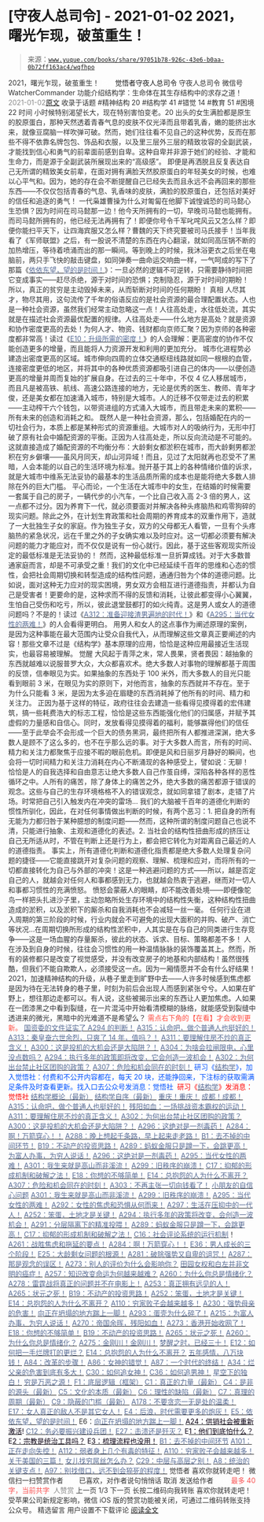 # [守夜人总司令] - 2021-01-02 2021，曙光乍现，破茧重生！

> 来源：[`www.yuque.com/books/share/97051b78-926c-43e6-b0aa-0b72ff163ac4/wqfhpo`](https://www.yuque.com/books/share/97051b78-926c-43e6-b0aa-0b72ff163ac4/wqfhpo)

<ne-p id="520f42f3293818f927861ebbd5b15da4_p_0" data-lake-id="520f42f3293818f927861ebbd5b15da4_p_0"><ne-text id="u13e00e41" style="color: rgb(51, 51, 51);">2021，曙光乍现，破茧重生！</ne-text></ne-p> <ne-p id="36419d06039d7f68459e9c37ab1cc720" data-lake-id="36419d06039d7f68459e9c37ab1cc720"><ne-text id="u03ef8551" ne-fontsize="12" style="color: rgb(255, 255, 255);">原创</ne-text><ne-text id="u177d507c" ne-fontsize="14">觉悟者</ne-text><ne-text id="u7f120e1a" ne-fontsize="14">守夜人总司令</ne-text></ne-p> <ne-p id="3f333633bd4a8ca0f2d00b6a02ddde8e" data-lake-id="3f333633bd4a8ca0f2d00b6a02ddde8e"><ne-text id="u93e1a37f" ne-fontsize="14" ne-bold="true" style="color: rgb(51, 51, 51);">守夜人总司令</ne-text></ne-p> <ne-p id="894853029680bc23fca53887c3babaf4" data-lake-id="894853029680bc23fca53887c3babaf4"><ne-text id="uf1ef4230" ne-fontsize="14" style="color: rgb(51, 51, 51);">微信号</ne-text><ne-text id="ud2ea449a" ne-fontsize="14" style="color: rgb(51, 51, 51);">WatcherCommander</ne-text></ne-p> <ne-p id="ea9d9b49c0f90dd333757cd5e0a2771b" data-lake-id="ea9d9b49c0f90dd333757cd5e0a2771b"><ne-text id="u398986e0" ne-fontsize="14" style="color: rgb(51, 51, 51);">功能介绍</ne-text><ne-text id="ud47fd049" ne-fontsize="14" style="color: rgb(51, 51, 51);">结构学：生命体在其生存结构中的求存之道！</ne-text></ne-p> <ne-p id="b4668dd4dfb1452bf09a5bc4bafa0c1a" data-lake-id="b4668dd4dfb1452bf09a5bc4bafa0c1a"><ne-text id="u61d7bdaf" style="color: rgb(140, 140, 140);">2021-01-02</ne-text>[<ne-text id="u05e779b3" ne-fontsize="14">原文</ne-text>](https://mp.weixin.qq.com/s?__biz=MzAxNDk1NjI2Mw==&mid=2247486294&idx=1&sn=be44736a53c7548cbf498c01a2bb7f09&chksm=9b8a28deacfda1c8e4e0697d35dc6ec4f2a2c67d403892eb69390a9af93a54f6a576d7bbf08c&scene=27#wechat_redirect&cpage=52)</ne-p> <ne-p id="26069a0ab1c03a5f65a39ab6bd5dcc75" data-lake-id="26069a0ab1c03a5f65a39ab6bd5dcc75"><ne-text id="u510acc4a" style="color: rgb(51, 51, 51);">收录于话题</ne-text></ne-p> <ne-p id="829cca820349ae933df51bdbf0213e58" data-lake-id="829cca820349ae933df51bdbf0213e58"><ne-text id="ud467da1a" style="color: rgb(51, 51, 51);">#精神结构 20</ne-text></ne-p> <ne-p id="da89fd24a36c089ff2f72b575427e70f" data-lake-id="da89fd24a36c089ff2f72b575427e70f"><ne-text id="u600b4c7c" style="color: rgb(51, 51, 51);">#结构学 41</ne-text></ne-p> <ne-p id="9858998358b767e5a931dccac5692f7c" data-lake-id="9858998358b767e5a931dccac5692f7c"><ne-text id="u94289df7" style="color: rgb(51, 51, 51);">#错觉 14</ne-text></ne-p> <ne-p id="56f8fb282743bd5cdbe5528700f6c1d7" data-lake-id="56f8fb282743bd5cdbe5528700f6c1d7"><ne-text id="ud53d70e0" style="color: rgb(51, 51, 51);">#教育 51</ne-text></ne-p> <ne-p id="8166378d0b4f33ee867233bc479ddeb5" data-lake-id="8166378d0b4f33ee867233bc479ddeb5"><ne-text id="u189ad599" style="color: rgb(51, 51, 51);">#困境 22</ne-text></ne-p> <ne-p id="9406f175342f2b669a0e07c7e569406f" data-lake-id="9406f175342f2b669a0e07c7e569406f"><ne-text id="u9b270684" ne-bold="true" style="color: rgb(51, 51, 51);">时间</ne-text></ne-p> <ne-p id="23232234bbe9fa3d8974a6edd4583320" data-lake-id="23232234bbe9fa3d8974a6edd4583320"><ne-text id="u9506b7cb" style="color: rgb(51, 51, 51);">小时候特别渴望长大，现在特别害怕变老。20 出头的女生满脸都是原生的胶原蛋白，那种天然透着青春气息的皮肤不仅光泽而且带着乳香，嫩的能挤出水来，就像豆腐脑一样吹弹可破。然而，她们往往看不见自己的这种优势，反而在那些不得不依靠名牌包包、饰品和衣服，以及里三层外三层的精致妆容的全副武装，才能找到信心和勇气的前辈面前感到自卑。这种自卑并非源于她们的经验、才能和生命力，而是源于全副武装所展现出来的“高级感”。</ne-text></ne-p> <ne-p id="e2cd7c81898c0df1c2427086ba9e7a42" data-lake-id="e2cd7c81898c0df1c2427086ba9e7a42"><ne-text id="u8b5223cd" style="color: rgb(51, 51, 51);">即便是再洒脱且反复表达自己无所谓的精致美女前辈，在面对拥有满脸天然胶原蛋白的年轻美女的时候，也难以心平气和。因为，她的存在会不断提醒自己已经失去而且永远不会再回来的那些东西——不仅仅包括青春的气息、乳香味的皮肤，满脸的胶原蛋白，还包括对美好的信任和追逐的勇气！</ne-text></ne-p> <ne-p id="7b1c34cbb5c9c59f32f6afe471cd586d" data-lake-id="7b1c34cbb5c9c59f32f6afe471cd586d"><ne-text id="uaa0fff63" style="color: rgb(51, 51, 51);">一代枭雄曹操为什么对匍匐在他脚下诚惶诚恐的司马懿心生恐惧？因为时间在司马懿那一边！他今天所拥有的一切，早晚司马懿也能拥有。而司马懿所拥有的，他已经无法再拥有了！即便你号令千军叱咤风云又怎么样？即便你能扫平天下，让四海宾服又怎么样？曹魏的天下终究要被司马氏接手！当年我看了《军师联盟》之后，有一股说不清楚的东西在内心翻滚，就如同高压锅不断的加热增压，等待着喷涌而出的那一瞬间。等到晚上的时候，我沐浴更衣之后坐在电脑前，两只手飞快的敲击键盘，如同弹奏一曲命运交响曲一样，一气呵成的写下了那篇《</ne-text>[<ne-text id="u4d5ff34c" style="color: rgb(87, 107, 149);">依依东望，望的是时间！</ne-text>](http://mp.weixin.qq.com/s?__biz=MzIzMDYwOTM0Mg==&mid=2247483860&idx=1&sn=b5b01ae82ff764ce2806251e3f2a809f&chksm=e8b19905dfc61013607735eb7782299c9a4d7a39a8b15a7b46182ef20eda3ffe9f6ed6337e1f&scene=21#wechat_redirect)<ne-text id="u5eebdf1e" style="color: rgb(51, 51, 51);">》：</ne-text><ne-text id="ue4f4dcf2" ne-bold="true" style="color: rgb(51, 51, 51);">一旦必然的逻辑不可逆转，只需要静待时间把它变成事实——赶尽杀绝，源于对时间的恐惧；克制隐忍，源于对时间的期盼！</ne-text></ne-p> <ne-p id="2c153e43c4108755cf8a12fe8183af3b" data-lake-id="2c153e43c4108755cf8a12fe8183af3b"><ne-text id="u0dade9f8" style="color: rgb(51, 51, 51);">所以，真正的贫穷是主动毁掉未来，从而斩断对时间的任何期盼！</ne-text></ne-p> <ne-p id="9befc58a93e5d4e71e5a44bc9128f932" data-lake-id="9befc58a93e5d4e71e5a44bc9128f932"><ne-text id="uca99f563" ne-bold="true" style="color: rgb(51, 51, 51);">真相</ne-text></ne-p> <ne-p id="b116ccef5d38ad57a6960474271dd624" data-lake-id="b116ccef5d38ad57a6960474271dd624"><ne-text id="u7b77f203" style="color: rgb(47, 48, 52);">人尽其才，物尽其用，这句流传了千年的俗语反应的是社会资源的最合理配置状态。人也是一种社会资源，虽然我们经常主动忽略这一点！人往高处走，水往低处流，其实就是在描述社会资源最优配置的规律。人往高处走——什么地方是高处？就是资源和协作密度更高的去处！为何人才、物资、钱财都向京师汇聚？因为京师的各种密度都非常高！读过《</ne-text>[<ne-text id="ud0cc9c0b" style="color: rgb(87, 107, 149);">E10：升级所需的密度！</ne-text>](http://mp.weixin.qq.com/s?__biz=MzAxNDk1NjI2Mw==&mid=2247485337&idx=1&sn=e93780b3d10de5b467e71f326eb12838&chksm=9b8a2411acfdad07d858079223ba3eda77fe88caa8d769030eb67c15f5511fab584f8d1244ca&scene=21#wechat_redirect)<ne-text id="u314daa0d" style="color: rgb(47, 48, 52);">》的人会理解：更高密度的协作不仅能创造更多的增量，而且能将人力资源开发和利用的更加充分。</ne-text></ne-p> <ne-p id="9ecde407db92d9bce898757d8d6cb019" data-lake-id="9ecde407db92d9bce898757d8d6cb019"><ne-text id="u8cf34f95" style="color: rgb(47, 48, 52);">城市化进程势必建造出密度更高的区域。城市伸向四周的立体交通枢纽线路就如同一根根的血管，连接密度更低的地区，并将其中的各种优质资源都吸引进自己的体内——以便创造更高的增量并周而复始的扩展自身。在过去的三十年中，不仅 4 亿人移居城市，而且凡是被高铁、航线、高速公路连接的地方，无论是优秀的医生、教师、青年才俊，还是美女都在加速涌入城市，特别是大城市。人的迁移不仅带走过去的积累——主动榨干六个钱包，以带资进组的方式涌入大城市，而且带走未来的累积——所有未来的创造和消耗之和。</ne-text></ne-p> <ne-p id="e1ea3213c881f2d605465c3c8895e5cb" data-lake-id="e1ea3213c881f2d605465c3c8895e5cb"><ne-text id="u44897211" style="color: rgb(47, 48, 52);">既然人是一种社会资源，那么，包括婚配在内的一切社会行为，本质上都是某种形式的资源重组。</ne-text><ne-text id="u7536ad50" ne-bold="true" style="color: rgb(47, 48, 52);">大城市对人的吸纳行为，无形中打破了原有社会中婚配资源的平衡。正因为人往高处走，所以反向流动是不可能的。这就直接造成了婚配资源的不均衡分布：大龄剩女都淤积在城市，而大龄剩男都淤积在穷乡僻壤——虽风月同天，却山河异域！</ne-text><ne-text id="ud6ff486f" style="color: rgb(47, 48, 52);">而且，见过了太阳就再也忍受不了黑暗，人会本能的以自己的生活环境为标准。抛开基于其上的各种情绪价值的诉求，就是大城市中维系无法妥协的最基本的生活品质所需的成本也是能将绝大多数人排除在外的巨大门槛。</ne-text></ne-p> <ne-p id="7e7a5ce28d2b4dc108386f0c27fec245" data-lake-id="7e7a5ce28d2b4dc108386f0c27fec245"><ne-text id="uf45ce6d6" style="color: rgb(47, 48, 52);">平心而论，一个生活在大城市中的女生，在结婚的时候需要一套属于自己的房子，一辆代步的小汽车，一个比自己收入高 2-3 倍的男人，这一点都不过分。因为养育下一代，就必须要面对并解决各种头疼脑热和鸡零狗碎的现实问题。除此之外，在计划生育政策和社会周期的养育成本的双重作用下，造就了一大批独生子女的家庭。作为独生子女，双方的父母都无人看管，一旦有个头疼脑热的紧急状况，远在千里之外的子女确实难以及时应对。这一切都必须要有解决问题的能力才能应对，而不仅仅是说有一份心就行。因此，基于这些客观现实所设定的最低标准是无法妥协的！</ne-text></ne-p> <ne-p id="3d94f1c6900c4deb1e01674400cea5dc" data-lake-id="3d94f1c6900c4deb1e01674400cea5dc"><ne-text id="u8fadd69c" style="color: rgb(47, 48, 52);">然而，这种最低标准一旦折算成钱。对于大多数普通家庭而言，却是不可承受之重！我们的文化中已经延续千百年的思维和心态的惯性，会把社会周期切换和转型造成的结构性问题，通通归咎为个体的道德问题。比如说，面对这种无力应对的现实困境，男女双方会相互进行道德指责，并都认为自己是受害者！更要命的是，这种求而不得的反馈和消耗，让彼此都变得小心翼翼，生怕自己受伤和吃亏，所以，彼此退堂鼓都打的如火纯青。这是男人或女人的道德问题吗？不是的！读过《</ne-text>[<ne-text id="u73cbacaf" style="color: rgb(87, 107, 149);">A312：准备迎接渣男遍地的时代！</ne-text>](http://mp.weixin.qq.com/s?__biz=MzAxNDk1NjI2Mw==&mid=2247486258&idx=1&sn=b0520193c2edddabe9eea73a102f0455&chksm=9b8a28baacfda1ac0e54d4268851a8be02c935fd7006b3d527d27be12be8db176322294894dc&scene=21#wechat_redirect)<ne-text id="u10f030dd" style="color: rgb(47, 48, 52);">》和《</ne-text>[<ne-text id="u727baec5" style="color: rgb(87, 107, 149);">A295：当代女性的两难！</ne-text>](http://mp.weixin.qq.com/s?__biz=MzIzMDYwOTM0Mg==&mid=2247484854&idx=1&sn=6851afe306f7b89d23728018ea32b7f2&chksm=e8b19d67dfc61471955b15021ac11c5fff9f1607977e9df1bd2bbfabc2deb3dea5c98e369c55&scene=21#wechat_redirect)<ne-text id="u93ef04f6" style="color: rgb(47, 48, 52);">》的人会看得更明白。</ne-text></ne-p> <ne-p id="d919ca7dc818b7ce92580d94589b0178" data-lake-id="d919ca7dc818b7ce92580d94589b0178"><ne-text id="u206831a0" style="color: rgb(47, 48, 52);">用男人和女人的这点事作为阐述原理的案例，是因为这种事能在最大范围内让受众自我代入，从而理解这些文章真正要阐述的内容！那些文章不过是《结构学》基本原理的应用，恰恰是这种应用最接近生活现实，也最容易被理解。</ne-text></ne-p> <ne-p id="adf3ce7385f7df30592080cab0b7b237" data-lake-id="adf3ce7385f7df30592080cab0b7b237"><ne-text id="u6a8392b1" ne-bold="true" style="color: rgb(51, 51, 51);">觉醒</ne-text></ne-p> <ne-p id="93b26aaad0186e96922627a0bd1a98ec" data-lake-id="93b26aaad0186e96922627a0bd1a98ec"><ne-text id="ue028ea7c" style="color: rgb(51, 51, 51);">大风起于青萍之末，常人畏果，贤者畏因：越抽象的东西就越难以说服普罗大众，大众都喜欢术。绝大多数人对事物的理解都基于周围的反馈，信奉眼见为实。如果抽象的东西处于 100 米外，而大多数人的目光只能看到眼前 3 米，在眼见为实的原则下，对他而言，抽象的东西就并不存在。至于为什么只能看 3 米，是因为太多迫在眉睫的东西消耗掉了他所有的时间、精力和关注力。</ne-text></ne-p> <ne-p id="f82ab2b76f1e92a4d442d68603382ad6" data-lake-id="f82ab2b76f1e92a4d442d68603382ad6"><ne-text id="u4e356eda" style="color: rgb(51, 51, 51);">正因为基于这样的特征，政府往往会去建造一些看得见摸得着的宏伟建筑，搞一些耗费浩大的标志工程，恰恰是这些东西能强化他们的归属感，并赋予其虚假的力量感和自信心。同时，发放看得见摸得着的福利，能够赢得他们的信任——至于此举会不会形成一个巨大的债务黑洞，最终把所有人都推进深渊，绝大多数人是顾不了这么多的，也不在乎那么远的事。对于大多数人而言，所有的时间、精力和关注力都聚焦于应接不暇的眼前危机。即便是风和日丽岁月静好的瞬间，也会将一切时间精力和关注力消耗在内心不断涌现的各种感受上，譬如说：无聊！</ne-text></ne-p> <ne-p id="eb59cd8555c26207463a99a15a5d73fa" data-lake-id="eb59cd8555c26207463a99a15a5d73fa"><ne-text id="uee8d4f8a" ne-bold="true" style="color: rgb(51, 51, 51);">恰恰是人的自我选择和自由意志让绝大多数人自己作茧自缚，深陷各种各样的恶性循环之中。人所有的痛苦，除了身体上的痛苦之外，绝大多数的痛苦都源于错误的观念。这些与自己的生存环境格格不入的错误观念，就如同拿错了剧本，走错了片场。时常把自己引入触发内在冲突的雷场…</ne-text></ne-p> <ne-p id="6f653d042cef62fa86974f27bfc7ec0e" data-lake-id="6f653d042cef62fa86974f27bfc7ec0e"><ne-text id="u3155ee96" style="color: rgb(47, 48, 52);">我们的大脑被千百年的道德化判断的惯性所驯化，因此，在对任何事情做出判断的时候，有两个恶习：1\. 把自身的所有无能为力都归咎于某种臆想的制度问题——然而，这种所谓的制度问题自己也说不清，只能进行抽象、主观和道德化的表述。2\. 当社会的结构性扭曲形成的挤压让自己无所适从时，不管在判断上还是行为上，都会把它转化为对距离自己最近的人的道德指责。</ne-text></ne-p> <ne-p id="0f6063033266d4ad349ab32b85140fbd" data-lake-id="0f6063033266d4ad349ab32b85140fbd"><ne-text id="udaeb6f96" style="color: rgb(51, 51, 51);">事实上，所有道德化判断和道德化指责都是绝大多数人处理复杂问题的捷径——它能直接跳开对复杂问题的观察、理解、梳理和应对，而将所有的一切都直接转化为自己与外部的冲突！这是一种逃避问题的方式——所以，越是否定自己的人，就越会对任何人和事都感到无力，也就越会热衷于逃避，继而对一切人和事都习惯性的充满愤怒。</ne-text></ne-p> <ne-p id="2c029182e61005dfe2bd60e9dc5ef24e" data-lake-id="2c029182e61005dfe2bd60e9dc5ef24e"><ne-text id="u3fe692f1" style="color: rgb(47, 48, 52);">愤怒会蒙蔽人的眼睛，却不能改善处境——即便像鸵鸟一样把头扎进沙子里，主动忽略所处生存环境中的结构性失衡，这种结构性扭曲造成的淤积，以及淤积下的厮杀和自我消耗也不会减轻一丝一毫。</ne-text></ne-p> <ne-p id="fa5a0c32d3b14f786a50b3aa49f271dd" data-lake-id="fa5a0c32d3b14f786a50b3aa49f271dd"><ne-text id="uca20932c" style="color: rgb(47, 48, 52);">任何行业在进入周期的第三阶段的时候，行业内就会不可避免的出现大面积的并购、破产、消亡等状况…在周期切换所形成的结构性淤积中，人其实是在与自己的同类进行生存竞争——这是一场血腥的存量厮杀，彼此的状态、诉求、目标、策略都差不多！</ne-text></ne-p> <ne-p id="864e300925174a8c4009e2183bb04f58" data-lake-id="864e300925174a8c4009e2183bb04f58"><ne-text id="uefec5cb5" style="color: rgb(47, 48, 52);">人在涉及到自身的时候，往往会习惯性的用一种温情脉脉的装饰覆盖其上。然而，所有的装修都只是改变了视觉感受，并没有改变房子的地基和内部结构！虽然很残酷，但我们不能自欺欺人，必须接受这一点。因为一厢情愿并不会有什么好结果！</ne-text></ne-p> <ne-p id="8fb3b308dc5f4dfc6026ad74753b82f5" data-lake-id="8fb3b308dc5f4dfc6026ad74753b82f5"><ne-text id="u1df46226" style="color: rgb(47, 48, 52);">2021，加速精神结构的升级，从巷子里走到旷野中去——人许多时候感到焦虑都是因为待在无法转身的巷子里，时刻为前后会出现人而感到紧张兮兮。人如果在旷野上，想往那边走都可以。有人说，这些被揭示出来的东西让人更加焦虑。人如果在一团漆黑之中看到裂缝，在一片混沌中开始看清模糊的脉络，就能感受到裂缝中透进来的微光，黑暗中的光难道不是希望么？</ne-text></ne-p> <ne-p id="5f5000a55a83b35c1b357c5ed302280e" data-lake-id="5f5000a55a83b35c1b357c5ed302280e"><ne-text id="u9571efbe" style="color: rgb(255, 76, 65);">需点右下角的【</ne-text><ne-text id="u16346d61" ne-bold="true" style="color: rgb(255, 76, 65);">在看</ne-text><ne-text id="u3933892f" style="color: rgb(255, 76, 65);">】才会收到更新。</ne-text></ne-p> <ne-p id="8a865562750a058fc063f157c172aaa8" data-lake-id="8a865562750a058fc063f157c172aaa8">[<ne-text id="u14703e6f" ne-bold="true" style="color: rgb(87, 107, 149);">国资委的文件证实了 A294 的判断！</ne-text>](http://mp.weixin.qq.com/s?__biz=MzIzMDYwOTM0Mg==&mid=2247484994&idx=1&sn=83c3c5b2335489f457b8e54e221af20e&chksm=e8b19e93dfc61785af473d8542a982e70bfc3f2c1a9837e105afba67f52e9b4f0f923e5e119f&scene=21#wechat_redirect)</ne-p> <ne-p id="d01bf91827d058820abf8e4dcffecbf5" data-lake-id="d01bf91827d058820abf8e4dcffecbf5">[<ne-text id="ua61564e0" style="color: rgb(87, 107, 149);">A315：认命吧，做个普通人也挺好的！</ne-text>](http://mp.weixin.qq.com/s?__biz=MzIzMDYwOTM0Mg==&mid=2247485008&idx=1&sn=bcaf70c42d4676c8f69de9f9ead1e495&chksm=e8b19e81dfc617973ba40200519407186760e32843fc6f379020da6160b0ba89870dadcae5fa&scene=21#wechat_redirect)</ne-p> <ne-p id="67af488052e83e9ee334c073dd457b5a" data-lake-id="67af488052e83e9ee334c073dd457b5a">[<ne-text id="u4f8b6a44" ne-bold="true" style="color: rgb(87, 107, 149);">A313：秦皇奋六世余烈，只爽了 14 年，值吗？！</ne-text>](http://mp.weixin.qq.com/s?__biz=MzIzMDYwOTM0Mg==&mid=2247484982&idx=1&sn=c788144715447f1d1706d11032606236&chksm=e8b19ee7dfc617f122722185bea3af2753d3c810cdae1f8c6e5189fb69afc7b28093e7466cfd&scene=21#wechat_redirect)</ne-p> <ne-p id="31d71c23b540831f6d2315b42277422d" data-lake-id="31d71c23b540831f6d2315b42277422d">[<ne-text id="u9015ab91" ne-bold="true" style="color: rgb(87, 107, 149);">A311：要理解住房不炒的真正含义！</ne-text>](http://mp.weixin.qq.com/s?__biz=MzIzMDYwOTM0Mg==&mid=2247484959&idx=1&sn=090583ec50bfd9febec1de463c2672f6&chksm=e8b19ecedfc617d8629080f6745c8de013cfe875de26eef6767b2d5c10782650223ed15f807b&scene=21#wechat_redirect)</ne-p> <ne-p id="05339838ffa8d7c07a455a68345f5ac2" data-lake-id="05339838ffa8d7c07a455a68345f5ac2">[<ne-text id="u6394f442" ne-bold="true" style="color: rgb(87, 107, 149);">A300：这是投机的大机会还是大陷阱？！</ne-text>](http://mp.weixin.qq.com/s?__biz=MzIzMDYwOTM0Mg==&mid=2247484882&idx=1&sn=b103029f41e3aede94e1a45d035cd9ac&chksm=e8b19d03dfc614153863f37ca3f9204b451e2c02ad5ca8680c120e2458e628e5329c76b2d42c&scene=21#wechat_redirect)</ne-p> <ne-p id="f21aadd028d6b02f664b57a13646e48e" data-lake-id="f21aadd028d6b02f664b57a13646e48e">[<ne-text id="ufb9413c7" ne-bold="true" style="color: rgb(87, 107, 149);">A304：为啥会拉闸限电，心里没点数吗？</ne-text>](http://mp.weixin.qq.com/s?__biz=MzIzMDYwOTM0Mg==&mid=2247484921&idx=1&sn=0f74dcad5b3cecf8e438493543b5457e&chksm=e8b19d28dfc6143eb8a9bdcdc8a57259580a9267ecea4e54032b9a803540f314e3c6a3cb50ca&scene=21#wechat_redirect)</ne-p> <ne-p id="8e46f63c90384f065cbad18f78308d53" data-lake-id="8e46f63c90384f065cbad18f78308d53">[<ne-text id="u5718f840" ne-bold="true" style="color: rgb(87, 107, 149);">A294：执行多年的政策即将改变，它会创造一波机会！</ne-text>](http://mp.weixin.qq.com/s?__biz=MzIzMDYwOTM0Mg==&mid=2247484849&idx=1&sn=5485cd1d6c511e883e25b0c7dd9e2e3e&chksm=e8b19d60dfc614764ffc8405dccf5b8120b31988f3c1cee74e384c06f0e39c3c81bef8263c3d&scene=21#wechat_redirect)</ne-p> <ne-p id="aa4a27d000f0a5694b1c84318e4dff04" data-lake-id="aa4a27d000f0a5694b1c84318e4dff04">[<ne-text id="u7af717ce" ne-bold="true" style="color: rgb(87, 107, 149);">A302：为何出台禁止社区团购的政策？</ne-text>](http://mp.weixin.qq.com/s?__biz=MzIzMDYwOTM0Mg==&mid=2247484904&idx=1&sn=3b711f9bc2c47ba0ba432cf47d5832fb&chksm=e8b19d39dfc6142f8524aba7d5a15c694c1e25c19e2e662f6773219ace93c7354adf6878e54f&scene=21#wechat_redirect)</ne-p> <ne-p id="e318e010fe65b6b77c3f4937d0f54924" data-lake-id="e318e010fe65b6b77c3f4937d0f54924">[<ne-text id="u85f03809" ne-bold="true" style="color: rgb(87, 107, 149);">A307：危险和机会同在的时刻！</ne-text>](http://mp.weixin.qq.com/s?__biz=MzIzMDYwOTM0Mg==&mid=2247484948&idx=1&sn=d45ebc6103a432a853f57a2efecc94ef&chksm=e8b19ec5dfc617d3d030e80b5969fff45808ce2e4b12c24de34118dbb3b3a45dad00d99099a4&scene=21#wechat_redirect)</ne-p> <ne-p id="48706b6d4a56fb73371a04fca0e4307c" data-lake-id="48706b6d4a56fb73371a04fca0e4307c"><ne-text id="u5a1ac90b" ne-bold="true" style="color: rgb(0, 82, 255);">研习《</ne-text>[<ne-text id="ua1307dd0" ne-bold="true" style="color: rgb(87, 107, 149);">结构学</ne-text>](https://mp.weixin.qq.com/mp/appmsgalbum?action=getalbum&album_id=1318317199878225920&__biz=MzAxNDk1NjI2Mw==#wechat_redirect)<ne-text id="ubd71fd10" ne-bold="true" style="color: rgb(0, 82, 255);">》，加入觉悟社：付费和不公开内容都在，每天 20 块，还能挣回来，下注标的获取需满足条件及时查看更新。</ne-text><ne-text id="ufc682fc0" style="color: rgb(0, 82, 255);">找入口去公众号发消息：觉悟社 </ne-text></ne-p> <ne-p id="a9dd0e735c1d746ea34cc61ffa9c7ee4" data-lake-id="a9dd0e735c1d746ea34cc61ffa9c7ee4"><ne-text id="u46b40d17" style="color: rgb(255, 0, 0);">研习《</ne-text>[<ne-text id="uaa740880" style="color: rgb(87, 107, 149);">结构学</ne-text>](https://mp.weixin.qq.com/mp/appmsgalbum?action=getalbum&album_id=1318317199878225920&__biz=MzAxNDk1NjI2Mw==#wechat_redirect)<ne-text id="ubec678e2" style="color: rgb(255, 0, 0);">》发消息</ne-text><ne-text id="u0741391c" ne-bold="true" style="color: rgb(255, 0, 0);">：觉悟社</ne-text></ne-p>  <ne-p id="427a2943b293abb502524bb0bdeab67b" data-lake-id="427a2943b293abb502524bb0bdeab67b"><ne-card data-card-name="image" data-card-type="inline" id="B3RHQ" data-event-boundary="card" style="color: rgb(51, 51, 51);"><ne-p id="17ad5b215863565311af5370ded3a7b3" data-lake-id="17ad5b215863565311af5370ded3a7b3">[<ne-text id="uc294d1a5" style="color: rgb(87, 107, 149);">结构学概论（最新）</ne-text>](http://mp.weixin.qq.com/s?__biz=MzAxNDk1NjI2Mw==&mid=2247485167&idx=1&sn=d5e962eff4a8e9770c83bc87d19d07f3&chksm=9b8a2567acfdac7154f7a62996dca874e5d186b44f3d120dcb633760318788c42d304e325313&scene=21#wechat_redirect)</ne-p> <ne-p id="0a92ee1a1d10fa24803efe4ee4fda10b" data-lake-id="0a92ee1a1d10fa24803efe4ee4fda10b">[<ne-text id="u07f46845" style="color: rgb(87, 107, 149);">结构学自序（最新）</ne-text>](http://mp.weixin.qq.com/s?__biz=MzAxNDk1NjI2Mw==&mid=2247485327&idx=1&sn=5a8c9a6499c84e1c3129ca7cb41e0ac7&chksm=9b8a2407acfdad112471c12c6b86e4e914116dbb6d6588fa726a72e0aafa01d9c1b9fd24a738&scene=21#wechat_redirect)</ne-p> <ne-p id="fe7c1663e334184ec0f447776c571562" data-lake-id="fe7c1663e334184ec0f447776c571562">[<ne-text id="ud476f7b0" style="color: rgb(87, 107, 149);">重庆！重庆！</ne-text>](http://mp.weixin.qq.com/s?__biz=MzAxNDk1NjI2Mw==&mid=2247485354&idx=1&sn=331128611c478feede60317e963239a5&chksm=9b8a2422acfdad3448a9bcc0f9745f4367028e8a9b0a307f7c01c2690c398560a4be5e43492c&scene=21#wechat_redirect)</ne-p> <ne-p id="8ff2db36ba1295e6148ddee71763d168" data-lake-id="8ff2db36ba1295e6148ddee71763d168">[<ne-text id="ua36b33b3" style="color: rgb(87, 107, 149);">成都！成都！</ne-text>](http://mp.weixin.qq.com/s?__biz=MzIzMDYwOTM0Mg==&mid=2247484576&idx=1&sn=432e1df31f0735f0c93636776e97a859&chksm=e8b19c71dfc615671c9204af66bb0ffdb622fb2545b0387734a662feaa8e8be57d3063f59c5a&scene=21#wechat_redirect)</ne-p> <ne-p id="a8e63a1c5808df197798439919c7fe83" data-lake-id="a8e63a1c5808df197798439919c7fe83">[<ne-text id="u7ff1c9b3" style="color: rgb(87, 107, 149);">A315：认命吧，做个普通人也挺好的！</ne-text>](http://mp.weixin.qq.com/s?__biz=MzIzMDYwOTM0Mg==&mid=2247485008&idx=1&sn=bcaf70c42d4676c8f69de9f9ead1e495&chksm=e8b19e81dfc617973ba40200519407186760e32843fc6f379020da6160b0ba89870dadcae5fa&scene=21#wechat_redirect)</ne-p> <ne-p id="0ecc313f9e0e7fdd732fe9d9f03a90cf" data-lake-id="0ecc313f9e0e7fdd732fe9d9f03a90cf">[<ne-text id="u3b66c675" style="color: rgb(87, 107, 149);">残阳如血：一场挑战资本霸权的运动！</ne-text>](http://mp.weixin.qq.com/s?__biz=MzIzMDYwOTM0Mg==&mid=2247484989&idx=1&sn=9c11b9dde5bb82cfa59810d49693dd22&chksm=e8b19eecdfc617fa1499ba8914b3f9d4d43bf1832184ae2f59d2159e8267cdfc4dde1a4666fb&scene=21#wechat_redirect)</ne-p> <ne-p id="c1d71c41ac4b26135884cbe5f8ef2191" data-lake-id="c1d71c41ac4b26135884cbe5f8ef2191">[<ne-text id="u86d86e41" style="color: rgb(87, 107, 149);">A311：要理解住房不炒的真正含义！</ne-text>](http://mp.weixin.qq.com/s?__biz=MzIzMDYwOTM0Mg==&mid=2247484959&idx=1&sn=090583ec50bfd9febec1de463c2672f6&chksm=e8b19ecedfc617d8629080f6745c8de013cfe875de26eef6767b2d5c10782650223ed15f807b&scene=21#wechat_redirect)</ne-p> <ne-p id="a58592de82f5492206ccf79a46666d6e" data-lake-id="a58592de82f5492206ccf79a46666d6e">[<ne-text id="ubd0226a2" style="color: rgb(87, 107, 149);">A302：为何出台禁止社区团购的政策？</ne-text>](http://mp.weixin.qq.com/s?__biz=MzIzMDYwOTM0Mg==&mid=2247484904&idx=1&sn=3b711f9bc2c47ba0ba432cf47d5832fb&chksm=e8b19d39dfc6142f8524aba7d5a15c694c1e25c19e2e662f6773219ace93c7354adf6878e54f&scene=21#wechat_redirect)</ne-p> <ne-p id="417283cdd5c4ed9765f4428b4253e849" data-lake-id="417283cdd5c4ed9765f4428b4253e849">[<ne-text id="u7253c04b" style="color: rgb(87, 107, 149);">A300：这是投机的大机会还是大陷阱？！</ne-text>](http://mp.weixin.qq.com/s?__biz=MzIzMDYwOTM0Mg==&mid=2247484882&idx=1&sn=b103029f41e3aede94e1a45d035cd9ac&chksm=e8b19d03dfc614153863f37ca3f9204b451e2c02ad5ca8680c120e2458e628e5329c76b2d42c&scene=21#wechat_redirect)</ne-p> <ne-p id="2e7186cf4c8bd8a418f3eff6352249df" data-lake-id="2e7186cf4c8bd8a418f3eff6352249df">[<ne-text id="u86816a6a" style="color: rgb(87, 107, 149);">A296：这绝对是一剂毒药！</ne-text>](http://mp.weixin.qq.com/s?__biz=MzIzMDYwOTM0Mg==&mid=2247484868&idx=1&sn=87a5e50054d5c59d8a389f302cf165df&chksm=e8b19d15dfc61403dcfdc196e7fd5e361b5873452485cf97c9d0c3cc58fecaa2a977b9a52d1d&scene=21#wechat_redirect)</ne-p> <ne-p id="6783c98e80f48ecdd6b9eedf14096825" data-lake-id="6783c98e80f48ecdd6b9eedf14096825">[<ne-text id="u30cfbbbe" style="color: rgb(87, 107, 149);">A284：啊！万箭穿心！！</ne-text>](http://mp.weixin.qq.com/s?__biz=MzIzMDYwOTM0Mg==&mid=2247484966&idx=1&sn=a814f2c1b14425d45f9921f7c08bcec5&chksm=e8b19ef7dfc617e131146f6675328e5088faaae0daa64da92af48b28c8cf19aedceb7a43e40b&scene=21#wechat_redirect)</ne-p> <ne-p id="5b212bc6dd4ca3ec6315971198bd7f01" data-lake-id="5b212bc6dd4ca3ec6315971198bd7f01">[<ne-text id="u9263afb1" style="color: rgb(87, 107, 149);">A288：晚上想起千条路，早上起来走老路！</ne-text>](http://mp.weixin.qq.com/s?__biz=MzIzMDYwOTM0Mg==&mid=2247484915&idx=1&sn=55088888722b224f8ecbed590cd0aa44&chksm=e8b19d22dfc61434f86355f9b87859f5d1eeb7ca49ec9d7a235f56dd3e0affd22f0a5f24bb76&scene=21#wechat_redirect)</ne-p> <ne-p id="db8d9f93889fe2e08a2c84b3a69605f0" data-lake-id="db8d9f93889fe2e08a2c84b3a69605f0">[<ne-text id="u64bf33fe" style="color: rgb(87, 107, 149);">B1：去不掉的中间环节！</ne-text>](http://mp.weixin.qq.com/s?__biz=MzIzMDYwOTM0Mg==&mid=2247483903&idx=1&sn=e8a21cb816d6a27d869f81463805a208&chksm=e8b1992edfc610380f54d91f9acc9844820c77ce8a5bcedb4f36372c406647f45fd2514a6a77&scene=21#wechat_redirect)</ne-p> <ne-p id="777be100f9b8025b41e6c28c72db18b7" data-lake-id="777be100f9b8025b41e6c28c72db18b7">[<ne-text id="ufeda8e03" style="color: rgb(87, 107, 149);">B19：不动产的投资思路！</ne-text>](http://mp.weixin.qq.com/s?__biz=MzIzMDYwOTM0Mg==&mid=2247484069&idx=1&sn=a13a6e590a21b27fd1356718b3a2dcd3&chksm=e8b19a74dfc613622b23c7233732cbb1d499c75f9b7ac3047cdeaee3a34eeae7d3b4871429f1&scene=21#wechat_redirect)</ne-p> <ne-p id="3aa1df2395dbbb25ad6d681eeef187ad" data-lake-id="3aa1df2395dbbb25ad6d681eeef187ad">[<ne-text id="u3d790ea2" style="color: rgb(87, 107, 149);">A289：蚂蚁金服只是蹲一下，会跳更高！</ne-text>](http://mp.weixin.qq.com/s?__biz=MzIzMDYwOTM0Mg==&mid=2247484822&idx=1&sn=ea2d818adee1bf400b0af9ed69bcd297&chksm=e8b19d47dfc61451b7291d6369b3391b9b8b06e08f9f5eed482a15c58075880a0029c50aed9a&scene=21#wechat_redirect)</ne-p> <ne-p id="f0aa77ea4ec78a4872440d4a520f0fe2" data-lake-id="f0aa77ea4ec78a4872440d4a520f0fe2">[<ne-text id="ub95bb87c" style="color: rgb(87, 107, 149);">为富人办事，为穷人说话！</ne-text>](http://mp.weixin.qq.com/s?__biz=MzIzMDYwOTM0Mg==&mid=2247484462&idx=1&sn=195ebab17907fba73c69ae7a11bc40ad&chksm=e8b19cffdfc615e9b2f88327d492813afa3656859f4d67a6d831ac1cf684a54b760a8b8edcd6&scene=21#wechat_redirect)</ne-p> <ne-p id="beb8e2a011a607a47f49f2562ad1b53e" data-lake-id="beb8e2a011a607a47f49f2562ad1b53e">[<ne-text id="u2a70d5ad" style="color: rgb(87, 107, 149);">A296：这绝对是一剂毒药！</ne-text>](http://mp.weixin.qq.com/s?__biz=MzIzMDYwOTM0Mg==&mid=2247484868&idx=1&sn=87a5e50054d5c59d8a389f302cf165df&chksm=e8b19d15dfc61403dcfdc196e7fd5e361b5873452485cf97c9d0c3cc58fecaa2a977b9a52d1d&scene=21#wechat_redirect)</ne-p> <ne-p id="f7c7cc7b862d15f830086d931a389514" data-lake-id="f7c7cc7b862d15f830086d931a389514">[<ne-text id="u3ea13d9f" style="color: rgb(87, 107, 149);">A295：当代女性的两难！</ne-text>](http://mp.weixin.qq.com/s?__biz=MzIzMDYwOTM0Mg==&mid=2247484854&idx=1&sn=6851afe306f7b89d23728018ea32b7f2&chksm=e8b19d67dfc61471955b15021ac11c5fff9f1607977e9df1bd2bbfabc2deb3dea5c98e369c55&scene=21#wechat_redirect)</ne-p> <ne-p id="e0155c129d8f9067da76f97c7c01e769" data-lake-id="e0155c129d8f9067da76f97c7c01e769">[<ne-text id="u9fb96042" style="color: rgb(87, 107, 149);">A301：我生来就是高山而非溪流！</ne-text>](http://mp.weixin.qq.com/s?__biz=MzIzMDYwOTM0Mg==&mid=2247484895&idx=1&sn=241f68fd60c1b47239beef7573364ceb&chksm=e8b19d0edfc6141856def733b4a1fd20332b7083f1234182452387fcfe12cebb015db7bfbeec&scene=21#wechat_redirect)</ne-p> <ne-p id="4f371c9bd953f9bd1d130c2da3baff7b" data-lake-id="4f371c9bd953f9bd1d130c2da3baff7b">[<ne-text id="u215e4388" style="color: rgb(87, 107, 149);">A299：旧秩序的崩溃！</ne-text>](http://mp.weixin.qq.com/s?__biz=MzIzMDYwOTM0Mg==&mid=2247484889&idx=1&sn=164441f266273fb02e28029c851bdf6c&chksm=e8b19d08dfc6141e7411c30e887493e32cd32469a54ef3fb00e7ca437917b27458bc70db8616&scene=21#wechat_redirect)</ne-p> <ne-p id="cadddc84bf55d6fc67210737460a386d" data-lake-id="cadddc84bf55d6fc67210737460a386d">[<ne-text id="ub2dda7bb" style="color: rgb(87, 107, 149);">C17：抑郁的形成机制和破解之法！</ne-text>](http://mp.weixin.qq.com/s?__biz=MzIzMDYwOTM0Mg==&mid=2247484812&idx=1&sn=d8b3a1dbaf5f2d08fe6d2e1664237ba4&chksm=e8b19d5ddfc6144b05efb4212b3542ab9f22b79a2ddab8e42ec911a07ea74190ce84f24e123f&scene=21#wechat_redirect)</ne-p> <ne-p id="81053ffc9fcc6a0c657901ec58d4c241" data-lake-id="81053ffc9fcc6a0c657901ec58d4c241">[<ne-text id="u5ff50b5c" style="color: rgb(87, 107, 149);">E18：你想的不够简单！</ne-text>](http://mp.weixin.qq.com/s?__biz=MzIzMDYwOTM0Mg==&mid=2247484775&idx=1&sn=2a8e810e281cd7fe5a4db49002b193d2&chksm=e8b19db6dfc614a0e3360f0d54949c40138c27b184c114a44feaa394bd4400073dbbedf6a049&scene=21#wechat_redirect)</ne-p> <ne-p id="6feae67e91edc66acb91648201d1851f" data-lake-id="6feae67e91edc66acb91648201d1851f">[<ne-text id="u0a411e40" style="color: rgb(87, 107, 149);">E14：总抱怨的人为什么不离开？</ne-text>](http://mp.weixin.qq.com/s?__biz=MzIzMDYwOTM0Mg==&mid=2247484341&idx=1&sn=c266eb0136273f0b1219e0fd659daafc&chksm=e8b19b64dfc61272f157e1e17a76b2e83c6fd62a1beb78d60ea73a65463109b428cd9dd6ce7a&scene=21#wechat_redirect)</ne-p> <ne-p id="78efecf8ed59bc1daef4f0fb2ccde305" data-lake-id="78efecf8ed59bc1daef4f0fb2ccde305">[<ne-text id="ubf6fc38e" style="color: rgb(87, 107, 149);">A307：危险和机会同在的时刻！</ne-text>](http://mp.weixin.qq.com/s?__biz=MzIzMDYwOTM0Mg==&mid=2247484948&idx=1&sn=d45ebc6103a432a853f57a2efecc94ef&chksm=e8b19ec5dfc617d3d030e80b5969fff45808ce2e4b12c24de34118dbb3b3a45dad00d99099a4&scene=21#wechat_redirect)</ne-p> <ne-p id="afcc2ab4e8820f1d65a821c8dde52585" data-lake-id="afcc2ab4e8820f1d65a821c8dde52585">[<ne-text id="ue7da8696" style="color: rgb(87, 107, 149);">A303：不再主张一切向钱看了！</ne-text>](http://mp.weixin.qq.com/s?__biz=MzIzMDYwOTM0Mg==&mid=2247484954&idx=1&sn=87f6165ba90ba815a48dbbbd2ef7502c&chksm=e8b19ecbdfc617dd0c23645a7ec289b42e379af8514e35bc32dfcbbe76b4e26e884b434519e5&scene=21#wechat_redirect)</ne-p> <ne-p id="64233886cf79096864f7d9332dcbc1b5" data-lake-id="64233886cf79096864f7d9332dcbc1b5">[<ne-text id="u3d756d19" style="color: rgb(87, 107, 149);">小朋友的自信心问题</ne-text>](http://mp.weixin.qq.com/s?__biz=MzIzMDYwOTM0Mg==&mid=2247484760&idx=1&sn=0760857178061e8c1e562b3818c89626&chksm=e8b19d89dfc6149f80760c0ee1f26375a0cf020f4efb7c489b15add1bf7dc4445ad07bb94aeb&scene=21#wechat_redirect)</ne-p> <ne-p id="49be412d2037d3c582973f088b2e4247" data-lake-id="49be412d2037d3c582973f088b2e4247">[<ne-text id="ua4802578" style="color: rgb(87, 107, 149);">A301：我生来就是高山而非溪流！</ne-text>](http://mp.weixin.qq.com/s?__biz=MzIzMDYwOTM0Mg==&mid=2247484895&idx=1&sn=241f68fd60c1b47239beef7573364ceb&chksm=e8b19d0edfc6141856def733b4a1fd20332b7083f1234182452387fcfe12cebb015db7bfbeec&scene=21#wechat_redirect)</ne-p> <ne-p id="775d2ecd44b4ab7cf15c9bba6d7713d7" data-lake-id="775d2ecd44b4ab7cf15c9bba6d7713d7">[<ne-text id="u10a85454" style="color: rgb(87, 107, 149);">A299：旧秩序的崩溃！</ne-text>](http://mp.weixin.qq.com/s?__biz=MzIzMDYwOTM0Mg==&mid=2247484889&idx=1&sn=164441f266273fb02e28029c851bdf6c&chksm=e8b19d08dfc6141e7411c30e887493e32cd32469a54ef3fb00e7ca437917b27458bc70db8616&scene=21#wechat_redirect)</ne-p> <ne-p id="fbe0fbd90631b36899181178f7f51d4b" data-lake-id="fbe0fbd90631b36899181178f7f51d4b">[<ne-text id="ub8efab8d" style="color: rgb(87, 107, 149);">A295：当代女性的两难！</ne-text>](http://mp.weixin.qq.com/s?__biz=MzIzMDYwOTM0Mg==&mid=2247484854&idx=1&sn=6851afe306f7b89d23728018ea32b7f2&chksm=e8b19d67dfc61471955b15021ac11c5fff9f1607977e9df1bd2bbfabc2deb3dea5c98e369c55&scene=21#wechat_redirect)</ne-p> <ne-p id="f806a396664d25d87f8aad2ee7d481ce" data-lake-id="f806a396664d25d87f8aad2ee7d481ce">[<ne-text id="uacb69bd5" style="color: rgb(87, 107, 149);">A292：女性的焦虑和恐惧从何而来！</ne-text>](http://mp.weixin.qq.com/s?__biz=MzIzMDYwOTM0Mg==&mid=2247484834&idx=1&sn=133b970c2ecae4d25d1c8a3444efc5a1&chksm=e8b19d73dfc61465bf0d5389f9a9efea963f1cf1eb332e4ed8a09d9adc8ebd3416e257edc1d8&scene=21#wechat_redirect)</ne-p> <ne-p id="f2211c00759898a24fe8caaf39ed6a91" data-lake-id="f2211c00759898a24fe8caaf39ed6a91">[<ne-text id="u5be574ae" style="color: rgb(87, 107, 149);">A297：生活在压抑中的一代人！</ne-text>](http://mp.weixin.qq.com/s?__biz=MzIzMDYwOTM0Mg==&mid=2247484874&idx=1&sn=6782638e1b5835654e4c6ffea1b589c1&chksm=e8b19d1bdfc6140d256cdc1a89b2b5a62b203b6163b74627f5334a296438a43ffaa765dd7533&scene=21#wechat_redirect)</ne-p> <ne-p id="84cd5bc83976abfc07833b57deccd5ac" data-lake-id="84cd5bc83976abfc07833b57deccd5ac">[<ne-text id="u58dd47ed" style="color: rgb(87, 107, 149);">A252：笨蛋，土地才是关键！</ne-text>](http://mp.weixin.qq.com/s?__biz=MzIzMDYwOTM0Mg==&mid=2247484626&idx=1&sn=4e43f2ef656aef28fba94ae72d295fb9&chksm=e8b19c03dfc615154ee4587f8facc3446de42f7189175385d3ee3d35c04264487aca3a9f6585&scene=21#wechat_redirect)</ne-p> <ne-p id="87e811f0a0b757ed062f7ed0631489e9" data-lake-id="87e811f0a0b757ed062f7ed0631489e9">[<ne-text id="u0db350b6" style="color: rgb(87, 107, 149);">A294：执行多年的政策将改变，会创造一波机会！</ne-text>](http://mp.weixin.qq.com/s?__biz=MzIzMDYwOTM0Mg==&mid=2247484849&idx=1&sn=5485cd1d6c511e883e25b0c7dd9e2e3e&chksm=e8b19d60dfc614764ffc8405dccf5b8120b31988f3c1cee74e384c06f0e39c3c81bef8263c3d&scene=21#wechat_redirect)</ne-p> <ne-p id="bab7b0b6ec86ce39339edd010bba6319" data-lake-id="bab7b0b6ec86ce39339edd010bba6319">[<ne-text id="u99dd07e1" style="color: rgb(87, 107, 149);">A291：分层隔离下的精准投喂！</ne-text>](http://mp.weixin.qq.com/s?__biz=MzIzMDYwOTM0Mg==&mid=2247484828&idx=1&sn=e04894d9a01e37c8edb5562d2b0eaa19&chksm=e8b19d4ddfc6145b5803859c628b8b7c24083c66fff9e3a943e82d3e3b7b40a8bad9bed858f8&scene=21#wechat_redirect)</ne-p> <ne-p id="3b60c46ed889ac9f18f1db2681715b89" data-lake-id="3b60c46ed889ac9f18f1db2681715b89">[<ne-text id="u8f0953e5" style="color: rgb(87, 107, 149);">A289：蚂蚁金服只是蹲一下，会跳更高！</ne-text>](http://mp.weixin.qq.com/s?__biz=MzIzMDYwOTM0Mg==&mid=2247484822&idx=1&sn=ea2d818adee1bf400b0af9ed69bcd297&chksm=e8b19d47dfc61451b7291d6369b3391b9b8b06e08f9f5eed482a15c58075880a0029c50aed9a&scene=21#wechat_redirect)</ne-p> <ne-p id="786aad54e1528e7b561ef1c2976d7967" data-lake-id="786aad54e1528e7b561ef1c2976d7967">[<ne-text id="u8b6699a8" style="color: rgb(87, 107, 149);">C17：抑郁的形成机制和破解之法！</ne-text>](http://mp.weixin.qq.com/s?__biz=MzIzMDYwOTM0Mg==&mid=2247484812&idx=1&sn=d8b3a1dbaf5f2d08fe6d2e1664237ba4&chksm=e8b19d5ddfc6144b05efb4212b3542ab9f22b79a2ddab8e42ec911a07ea74190ce84f24e123f&scene=21#wechat_redirect)</ne-p> <ne-p id="a294cbae5327eb9c5748eb14dc58229d" data-lake-id="a294cbae5327eb9c5748eb14dc58229d">[<ne-text id="uad9adeea" style="color: rgb(87, 107, 149);">C16：社会评论系统的运行机制</ne-text>](http://mp.weixin.qq.com/s?__biz=MzIzMDYwOTM0Mg==&mid=2247484806&idx=1&sn=a8cffa4c2bf1f4e41fa5d23104c99a09&chksm=e8b19d57dfc6144110a857925992915ac80af2c03fc1203319ef6877ae11ad0c4e7898132719&scene=21#wechat_redirect)<ne-text id="u265df2c5" style="color: rgb(51, 51, 51);">！</ne-text></ne-p> <ne-p id="7d9af4267b89fc0bcefca199e6449916" data-lake-id="7d9af4267b89fc0bcefca199e6449916">[<ne-text id="u3746f3dd" style="color: rgb(87, 107, 149);">A261：战胜焦虑和拖延的要点！</ne-text>](http://mp.weixin.qq.com/s?__biz=MzIzMDYwOTM0Mg==&mid=2247484776&idx=1&sn=625b7f522bf54b53158b7de35f754e0b&chksm=e8b19db9dfc614afebf419ad8a77e144dfc66cf90696f47e3b4398440a3229b07b95cca43e1e&scene=21#wechat_redirect)</ne-p> <ne-p id="a3633dd693e1a408929545e982cb0d04" data-lake-id="a3633dd693e1a408929545e982cb0d04">[<ne-text id="uf7838d63" style="color: rgb(87, 107, 149);">A284：啊！万箭穿心！！</ne-text>](http://mp.weixin.qq.com/s?__biz=MzAxNDk1NjI2Mw==&mid=2247486135&idx=1&sn=e950149b9b9147e9199cfc6093605950&chksm=9b8a293facfda029419b911d4b4fa91c73bbaf695b206df2cf15124d843f4bf4b80673baa394&scene=21#wechat_redirect)</ne-p> <ne-p id="66d12fb4612b5e32599fa04c23e7c531" data-lake-id="66d12fb4612b5e32599fa04c23e7c531">[<ne-text id="ue5444cec" style="color: rgb(87, 107, 149);">E36：男人成长的三个阶段！</ne-text>](http://mp.weixin.qq.com/s?__biz=MzIzMDYwOTM0Mg==&mid=2247484322&idx=1&sn=c300d9466951d36645128c5167ca5934&chksm=e8b19b73dfc61265dde1bb437a9945db0c1d9c7fe1cbffe1feec995c9dde8a6eb99272dc86a9&scene=21#wechat_redirect)</ne-p> <ne-p id="87df9377b999d7f095eeed1fc5ee6e94" data-lake-id="87df9377b999d7f095eeed1fc5ee6e94">[<ne-text id="ub27a61df" style="color: rgb(87, 107, 149);">E25：大龄剩女问题的根源！</ne-text>](http://mp.weixin.qq.com/s?__biz=MzIzMDYwOTM0Mg==&mid=2247484587&idx=1&sn=3335cb9dd973ae9f9c9279a0388bbe33&chksm=e8b19c7adfc6156c752a5edad793fc1d8db424d6b609ce62f26f78537b3b41e83ea47aca2929&scene=21#wechat_redirect)</ne-p> <ne-p id="da28c11710a24a32d916bb82f44fe3ab" data-lake-id="da28c11710a24a32d916bb82f44fe3ab">[<ne-text id="u6a5a1baf" style="color: rgb(87, 107, 149);">A281：破除强势又自卑的诅咒！</ne-text>](http://mp.weixin.qq.com/s?__biz=MzIzMDYwOTM0Mg==&mid=2247484790&idx=1&sn=2965a7c1ae0245ed1761492f00e98e19&chksm=e8b19da7dfc614b1c0ccc9220fcab2d44ce6b699df2cd3e2211835a7deaad778b4e291e56e96&scene=21#wechat_redirect)</ne-p> <ne-p id="2dcd7dcff6646ca7e48c36f453a2060d" data-lake-id="2dcd7dcff6646ca7e48c36f453a2060d">[<ne-text id="uae351527" style="color: rgb(87, 107, 149);">A287：那是观念的误区！</ne-text>](http://mp.weixin.qq.com/s?__biz=MzAxNDk1NjI2Mw==&mid=2247486146&idx=1&sn=43c3cc0387fbab991133860c59aabdb0&chksm=9b8a294aacfda05c52561e366129fd6344dc4c97609a47d4210f9498f8535fec2425c2410b31&scene=21#wechat_redirect)</ne-p> <ne-p id="6a66d58fcc6bd611837d5328896b5b99" data-lake-id="6a66d58fcc6bd611837d5328896b5b99">[<ne-text id="uda97d54f" style="color: rgb(87, 107, 149);">A273：别人的评价为什么会影响你？</ne-text>](http://mp.weixin.qq.com/s?__biz=MzIzMDYwOTM0Mg==&mid=2247484754&idx=1&sn=87cf58d44e4f35d017940c4224081c9b&chksm=e8b19d83dfc61495ba14319bbdc24f24d92ff79e09c4fb0f80da847ab5f95110b7b5b6f782cd&scene=21#wechat_redirect)</ne-p> <ne-p id="0affa93c2d62ee185a8f075ce09fe698" data-lake-id="0affa93c2d62ee185a8f075ce09fe698">[<ne-text id="u6276ae5e" style="color: rgb(87, 107, 149);">田园女权和白左并非文明的癌症！</ne-text>](http://mp.weixin.qq.com/s?__biz=MzIzMDYwOTM0Mg==&mid=2247484784&idx=1&sn=e4938e5a62c772db2d5237806ef8cbb0&chksm=e8b19da1dfc614b749e123f935b8ac07abe960336c6bd01d4a2dbe920f091bec23d6460337c9&scene=21#wechat_redirect)</ne-p> <ne-p id="5331db945e2e10ad355b8ae9da6770fd" data-lake-id="5331db945e2e10ad355b8ae9da6770fd">[<ne-text id="u7ca14b42" style="color: rgb(87, 107, 149);">A257：知识改变命运为何越来越难？</ne-text>](http://mp.weixin.qq.com/s?__biz=MzIzMDYwOTM0Mg==&mid=2247484679&idx=1&sn=79e14744bd5a31e6bcf27f476840e508&chksm=e8b19dd6dfc614c075a2df9d84c04aedc112c1bf3487ef4cad21d8b84feddbd78b2d5d566728&scene=21#wechat_redirect)</ne-p> <ne-p id="63a21c109242a8bfaad88c3175ce3dd4" data-lake-id="63a21c109242a8bfaad88c3175ce3dd4">[<ne-text id="u5cde42d6" style="color: rgb(87, 107, 149);">A260：为什么你总是情绪化？</ne-text>](http://mp.weixin.qq.com/s?__biz=MzAxNDk1NjI2Mw==&mid=2247485923&idx=1&sn=6e1e4a5b0b44a3ac652fe5b32b56ac07&chksm=9b8a2a6bacfda37d56d0717875b11867d9f7426fb815a36f43aebb438d135b81c8d69c3ab006&scene=21#wechat_redirect)</ne-p> <ne-p id="06de9702c5dfe118dc430038e230e39c" data-lake-id="06de9702c5dfe118dc430038e230e39c">[<ne-text id="u6ce2c1c8" style="color: rgb(87, 107, 149);">A278：雷霆战将真正的问题并不在电影上！</ne-text>](http://mp.weixin.qq.com/s?__biz=MzAxNDk1NjI2Mw==&mid=2247486075&idx=1&sn=72c7c8e5dd965057550c9e0734dc7be5&chksm=9b8a29f3acfda0e50d2ff1238ced7b8b2503afd2bba16aa57d91ccda3e795312bd4f6003ed77&scene=21#wechat_redirect)</ne-p> <ne-p id="566102c38d568dcf59ed18f7cd04e0cb" data-lake-id="566102c38d568dcf59ed18f7cd04e0cb">[<ne-text id="u26faac90" style="color: rgb(87, 107, 149);">A253：真正拥有远见的人！</ne-text>](http://mp.weixin.qq.com/s?__biz=MzIzMDYwOTM0Mg==&mid=2247484654&idx=1&sn=5826086165322478b2f0fbdbfe4f321e&chksm=e8b19c3fdfc61529bf931903efc689bc8b756a292fddf971cdda369691ad320d85e6e2d53b5b&scene=21#wechat_redirect)</ne-p> <ne-p id="d4635d44f76c0823d43f8bb754b40151" data-lake-id="d4635d44f76c0823d43f8bb754b40151">[<ne-text id="ue1c7fc13" style="color: rgb(87, 107, 149);">A265：状元之死！</ne-text>](http://mp.weixin.qq.com/s?__biz=MzAxNDk1NjI2Mw==&mid=2247485989&idx=1&sn=e68f095a30726390b5c2d9eceeca7ab3&chksm=9b8a29adacfda0bbcb9a223e21127e23a2ce9aa8b1d060735a724e7e2cbe96e3bafd5b425a9a&scene=21#wechat_redirect)</ne-p> <ne-p id="b1841f57c96aad004ed5a6734f869992" data-lake-id="b1841f57c96aad004ed5a6734f869992">[<ne-text id="uc19e9f5e" style="color: rgb(87, 107, 149);">B19：不动产的投资思路！</ne-text>](http://mp.weixin.qq.com/s?__biz=MzIzMDYwOTM0Mg==&mid=2247484069&idx=1&sn=a13a6e590a21b27fd1356718b3a2dcd3&chksm=e8b19a74dfc613622b23c7233732cbb1d499c75f9b7ac3047cdeaee3a34eeae7d3b4871429f1&scene=21#wechat_redirect)</ne-p> <ne-p id="21d0b50894e5ed5514ffc4b6fda8714f" data-lake-id="21d0b50894e5ed5514ffc4b6fda8714f">[<ne-text id="u0369e4ab" style="color: rgb(87, 107, 149);">A252：笨蛋，土地才是关键！</ne-text>](http://mp.weixin.qq.com/s?__biz=MzIzMDYwOTM0Mg==&mid=2247484626&idx=1&sn=4e43f2ef656aef28fba94ae72d295fb9&chksm=e8b19c03dfc615154ee4587f8facc3446de42f7189175385d3ee3d35c04264487aca3a9f6585&scene=21#wechat_redirect)</ne-p> <ne-p id="ed7996f93f8a178026c9b800a6d41f65" data-lake-id="ed7996f93f8a178026c9b800a6d41f65">[<ne-text id="u2d85cb87" style="color: rgb(87, 107, 149);">E14：总抱怨的人为什么不离开？</ne-text>](http://mp.weixin.qq.com/s?__biz=MzIzMDYwOTM0Mg==&mid=2247484341&idx=1&sn=c266eb0136273f0b1219e0fd659daafc&chksm=e8b19b64dfc61272f157e1e17a76b2e83c6fd62a1beb78d60ea73a65463109b428cd9dd6ce7a&scene=21#wechat_redirect)</ne-p> <ne-p id="d97358f684e930976af584cff396c3c0" data-lake-id="d97358f684e930976af584cff396c3c0">[<ne-text id="ud9e71fa2" style="color: rgb(87, 107, 149);">A110：穷家败子会越来越多！</ne-text>](http://mp.weixin.qq.com/s?__biz=MzAxNDk1NjI2Mw==&mid=2247484897&idx=1&sn=84e1c8a85eb385c04f400095d47d55eb&chksm=9b8a2669acfdaf7f7a431a12c057023ae123aaa855b0f9d48a98c21eae27788632beb60765c9&scene=21#wechat_redirect)</ne-p> <ne-p id="4e66726639003ce03ae5ecd8bf6ba2be" data-lake-id="4e66726639003ce03ae5ecd8bf6ba2be">[<ne-text id="ub0e5c656" style="color: rgb(87, 107, 149);">A230：强势母亲的危害！</ne-text>](http://mp.weixin.qq.com/s?__biz=MzAxNDk1NjI2Mw==&mid=2247485580&idx=1&sn=2cc3edbadc35fe694b34e553e609e93f&chksm=9b8a2b04acfda21277dcce494459ecb73b606a954a7e020e03498408591b33bead008575f0f7&scene=21#wechat_redirect)</ne-p> <ne-p id="96cfa12222fe722a078e4cce6abbf631" data-lake-id="96cfa12222fe722a078e4cce6abbf631">[<ne-text id="ucfef6b9c" style="color: rgb(87, 107, 149);">向正在坍塌的地方踹上一脚！</ne-text>](http://mp.weixin.qq.com/s?__biz=MzIzMDYwOTM0Mg==&mid=2247483766&idx=1&sn=b17f66fe5f8fd77d3c27c8bc60eb8c8a&chksm=e8b199a7dfc610b1ddcced086ff6d2be69354b7feeef60c0e508d56dd4fd54ee9660483cf5bb&scene=21#wechat_redirect)</ne-p> <ne-p id="f202e50f95719b358e6a75a07734885b" data-lake-id="f202e50f95719b358e6a75a07734885b">[<ne-text id="ucda44e03" style="color: rgb(87, 107, 149);">A293：蛋壳为什么碎了！</ne-text>](http://mp.weixin.qq.com/s?__biz=MzIzMDYwOTM0Mg==&mid=2247484838&idx=1&sn=66f3edb75bec77fa8f53c75d448c7911&chksm=e8b19d77dfc6146180af0ad06cbaf27f9596ef3a0f19dfab336fd689031ead8cd67eb3e774b0&scene=21#wechat_redirect)</ne-p> <ne-p id="fc9883921fc4838081b2c865f90bcb32" data-lake-id="fc9883921fc4838081b2c865f90bcb32">[<ne-text id="ua2ed6cda" ne-fontsize="13" style="color: rgb(87, 107, 149);">A215：为富人办事，为穷人说话！</ne-text>](http://mp.weixin.qq.com/s?__biz=MzAxNDk1NjI2Mw==&mid=2247485551&idx=1&sn=73c6eccb8f9f841ae33bef7f3f4abbcc&chksm=9b8a2be7acfda2f182b69d83448189f4db97be5e35acefbf86f8e6b1e3f0646838e968f871a0&scene=21#wechat_redirect)</ne-p> <ne-p id="499637e0153a93434dd5e1bb478d0dd9" data-lake-id="499637e0153a93434dd5e1bb478d0dd9">[<ne-text id="u0c8bae30" ne-fontsize="13" style="color: rgb(87, 107, 149);">A270：帝国余晖，残阳如血！</ne-text>](http://mp.weixin.qq.com/s?__biz=MzAxNDk1NjI2Mw==&mid=2247486034&idx=1&sn=dd804b6b0c77b7eaee323ff1c75d0781&chksm=9b8a29daacfda0cc03cae9883ea3a777783fd7b246c0a46f57234f3d2ba81c373ef688ce936e&scene=21#wechat_redirect)</ne-p> <ne-p id="7c10571dc8e4395c410ce901ec45bcbc" data-lake-id="7c10571dc8e4395c410ce901ec45bcbc">[<ne-text id="u9d9cd5f6" ne-fontsize="13" style="color: rgb(87, 107, 149);">A273：香港开始收网了！</ne-text>](http://mp.weixin.qq.com/s?__biz=MzAxNDk1NjI2Mw==&mid=2247486046&idx=1&sn=658fd1f0670418ba2b57c5ac4a10bf09&chksm=9b8a29d6acfda0c0756814708793f9bc5bcfbcd26bb95b9bf8cb56cfb24f2c8150b0dac97a82&scene=21#wechat_redirect)</ne-p> <ne-p id="5cb7c8504249a5b0d702db154024b575" data-lake-id="5cb7c8504249a5b0d702db154024b575">[<ne-text id="ua8c57040" ne-fontsize="13" style="color: rgb(87, 107, 149);">E18：你想的不够简单！</ne-text>](http://mp.weixin.qq.com/s?__biz=MzIzMDYwOTM0Mg==&mid=2247484775&idx=1&sn=2a8e810e281cd7fe5a4db49002b193d2&chksm=e8b19db6dfc614a0e3360f0d54949c40138c27b184c114a44feaa394bd4400073dbbedf6a049&scene=21#wechat_redirect)</ne-p> <ne-p id="f876e080436e88726fa9293c1a49e60e" data-lake-id="f876e080436e88726fa9293c1a49e60e">[<ne-text id="u5fd2a267" ne-fontsize="13" style="color: rgb(87, 107, 149);">B19：不动产的投资思路！</ne-text>](http://mp.weixin.qq.com/s?__biz=MzAxNDk1NjI2Mw==&mid=2247484650&idx=1&sn=36687887ab7cd444fd324c3906b8d54a&chksm=9b8a2762acfdae74b83a146bdd8994b81cb9879b3de5caa870c13c6253ad22b2f5c42b0fe59a&scene=21#wechat_redirect)</ne-p> <ne-p id="fb54bfee43c53eeb8463dfbc2d440774" data-lake-id="fb54bfee43c53eeb8463dfbc2d440774">[<ne-text id="uf08abb29" ne-fontsize="13" style="color: rgb(87, 107, 149);">A265：状元之死！</ne-text>](http://mp.weixin.qq.com/s?__biz=MzAxNDk1NjI2Mw==&mid=2247485989&idx=1&sn=e68f095a30726390b5c2d9eceeca7ab3&chksm=9b8a29adacfda0bbcb9a223e21127e23a2ce9aa8b1d060735a724e7e2cbe96e3bafd5b425a9a&scene=21#wechat_redirect)</ne-p> <ne-p id="9813ce0daaea5149a8f7ee11fceb0f3c" data-lake-id="9813ce0daaea5149a8f7ee11fceb0f3c">[<ne-text id="uead22cd4" ne-fontsize="13" style="color: rgb(87, 107, 149);">A260：为什么你总是情绪化？</ne-text>](http://mp.weixin.qq.com/s?__biz=MzAxNDk1NjI2Mw==&mid=2247485923&idx=1&sn=6e1e4a5b0b44a3ac652fe5b32b56ac07&chksm=9b8a2a6bacfda37d56d0717875b11867d9f7426fb815a36f43aebb438d135b81c8d69c3ab006&scene=21#wechat_redirect)</ne-p> <ne-p id="5dd33fe152e547bfa934ee227919aeba" data-lake-id="5dd33fe152e547bfa934ee227919aeba">[<ne-text id="uf250388f" ne-fontsize="13" style="color: rgb(87, 107, 149);">A275：金刚川！金刚川！</ne-text>](http://mp.weixin.qq.com/s?__biz=MzAxNDk1NjI2Mw==&mid=2247486060&idx=1&sn=546e92cb0363bed5aba3df22358b128f&chksm=9b8a29e4acfda0f292177ead1a504b1760c0c244feb2cb9aa9098c63f216ba6d6f24453a2a3d&scene=21#wechat_redirect)</ne-p> <ne-p id="cd733d0ed64ac20d141784782e4675fb" data-lake-id="cd733d0ed64ac20d141784782e4675fb">[<ne-text id="u5cdf74c2" ne-fontsize="13" style="color: rgb(87, 107, 149);">梦醒之时，已经三十！</ne-text>](http://mp.weixin.qq.com/s?__biz=MzIzMDYwOTM0Mg==&mid=2247484378&idx=1&sn=e3a058584a13d7a5267315113964280d&chksm=e8b19b0bdfc6121df4af4b77d2d826fd0f4132ccfdee48132ce8cf86eb1ba45b898be83d1dc7&scene=21#wechat_redirect)</ne-p> <ne-p id="4c05e9d24a0defdcf8eec47bf1d14f35" data-lake-id="4c05e9d24a0defdcf8eec47bf1d14f35">[<ne-text id="u801cb930" ne-fontsize="13" style="color: rgb(87, 107, 149);">E12：如何把一手烂牌打的更烂？</ne-text>](http://mp.weixin.qq.com/s?__biz=MzAxNDk1NjI2Mw==&mid=2247485371&idx=1&sn=8e848c21bdb42dbe2fb102617241b981&chksm=9b8a2433acfdad2560f3ff6bc23e4d9cee1b3ebd3e51aa48fa2b97224fe3303853cd6c664ee1&scene=21#wechat_redirect)</ne-p> <ne-p id="8f3d654934a74985c0ca0b4a78ff48ac" data-lake-id="8f3d654934a74985c0ca0b4a78ff48ac">[<ne-text id="u41b1670c" ne-fontsize="13" style="color: rgb(87, 107, 149);">E14：总抱怨的人为什么不离开？</ne-text>](http://mp.weixin.qq.com/s?__biz=MzIzMDYwOTM0Mg==&mid=2247484341&idx=1&sn=c266eb0136273f0b1219e0fd659daafc&chksm=e8b19b64dfc61272f157e1e17a76b2e83c6fd62a1beb78d60ea73a65463109b428cd9dd6ce7a&scene=21#wechat_redirect)</ne-p> <ne-p id="9a22c2be0c3c43a65b63e8c2fa40809b" data-lake-id="9a22c2be0c3c43a65b63e8c2fa40809b">[<ne-text id="ua57e9a4d" ne-fontsize="13" style="color: rgb(87, 107, 149);">五年感情，八万块钱！</ne-text>](http://mp.weixin.qq.com/s?__biz=MzIzMDYwOTM0Mg==&mid=2247484317&idx=1&sn=b22f9fb2e3c084e427a5e3e9895be99a&chksm=e8b19b4cdfc6125adf3ea3b0d2b72a121f38e8ba26e43abc48edff900327ce3e7464b944cafb&scene=21#wechat_redirect)</ne-p> <ne-p id="df99ff9f9427b0bd05a2e314328283bc" data-lake-id="df99ff9f9427b0bd05a2e314328283bc">[<ne-text id="u61557a8b" ne-fontsize="13" style="color: rgb(87, 107, 149);">A84：改革的步骤！</ne-text>](http://mp.weixin.qq.com/s?__biz=MzIzMDYwOTM0Mg==&mid=2247484098&idx=1&sn=8a28fd5dce47b485ed38e4f3cfdb7d05&chksm=e8b19a13dfc61305fde13511d297aa1d6b59184825c7998f338e7d5f36742e3c06c717d78fe8&scene=21#wechat_redirect)</ne-p> <ne-p id="2c408568a21d01e8d5b195c90f1e2cab" data-lake-id="2c408568a21d01e8d5b195c90f1e2cab">[<ne-text id="ue6d2b30c" ne-fontsize="13" style="color: rgb(87, 107, 149);">A86：女神的错觉！</ne-text>](http://mp.weixin.qq.com/s?__biz=MzAxNDk1NjI2Mw==&mid=2247484733&idx=1&sn=fab22e8ab3f80b78dab3d4e2e2716bfb&chksm=9b8a26b5acfdafa374df83506e5086a573169362877918977c08490b4e9747c45c99d1266e7f&scene=21#wechat_redirect)</ne-p> <ne-p id="c55ade27d07cd476f2b7b4caf7e6f434" data-lake-id="c55ade27d07cd476f2b7b4caf7e6f434">[<ne-text id="ua84a1bcd" ne-fontsize="13" style="color: rgb(87, 107, 149);">A87：一个时代的终结！</ne-text>](http://mp.weixin.qq.com/s?__biz=MzIzMDYwOTM0Mg==&mid=2247484102&idx=1&sn=c0572fe89409ac0ef2d1468b8f81f130&chksm=e8b19a17dfc6130119eacf0492c237b5173f6f9c13265a36d7919e3132228f8c2d3306863c08&scene=21#wechat_redirect)</ne-p> <ne-p id="c7b78156e84a1652f2144bf8f4f0a986" data-lake-id="c7b78156e84a1652f2144bf8f4f0a986">[<ne-text id="u1d7fc8a3" ne-fontsize="13" style="color: rgb(87, 107, 149);">A34：烂父亲的危害到底有多大！</ne-text>](http://mp.weixin.qq.com/s?__biz=MzAxNDk1NjI2Mw==&mid=2247484348&idx=1&sn=944a6aac1e8035011b56508ea74fb48e&chksm=9b8a2034acfda922b803681a568bf7b75ce8342cf507080d2e636098b7ee9dfc1391836f7341&scene=21#wechat_redirect)</ne-p> <ne-p id="cf057dff0ab52f75b7ad498d584ce113" data-lake-id="cf057dff0ab52f75b7ad498d584ce113">[<ne-text id="u8240b017" ne-fontsize="13" style="color: rgb(87, 107, 149);">C30：如何追女神！</ne-text>](http://mp.weixin.qq.com/s?__biz=MzAxNDk1NjI2Mw==&mid=2247484588&idx=1&sn=de5c95495cc04bcfe8644c3c2bc025c3&chksm=9b8a2724acfdae3286a142c2de506a7494e2d7aa50c990c0e159cedab07b5287040f286dfac6&scene=21#wechat_redirect)</ne-p> <ne-p id="5c94b87e2e160db2f6f16ac7bc3b7540" data-lake-id="5c94b87e2e160db2f6f16ac7bc3b7540">[<ne-text id="u52c1c824" ne-fontsize="13" style="color: rgb(87, 107, 149);">C36：如何追男神！</ne-text>](http://mp.weixin.qq.com/s?__biz=MzAxNDk1NjI2Mw==&mid=2247485234&idx=1&sn=3a3659e6648263013c662bb25ff35795&chksm=9b8a24baacfdadace5d8fa147798a3e18e84b07e4f8761b0f7137b9811a42425b869336013db&scene=21#wechat_redirect)</ne-p> <ne-p id="be73afab49f2dbee4e7d8e5a4ea4102d" data-lake-id="be73afab49f2dbee4e7d8e5a4ea4102d">[<ne-text id="u48ed23ad" ne-fontsize="13" style="color: rgb(87, 107, 149);">星空下的独白！</ne-text>](http://mp.weixin.qq.com/s?__biz=MzAxNDk1NjI2Mw==&mid=2247484550&idx=1&sn=fa82f3305cc05c03bebea3852dd822b6&chksm=9b8a270eacfdae181964706c9ba3ccde2a315f3f6e21011f6296b060e0e14384ad0485da97f9&scene=21#wechat_redirect)</ne-p> <ne-p id="78c227cc9faa8f713a02b59e2bbe730a" data-lake-id="78c227cc9faa8f713a02b59e2bbe730a">[<ne-text id="u2d58b51d" ne-fontsize="13" style="color: rgb(87, 107, 149);">穷是万恶之源！</ne-text>](http://mp.weixin.qq.com/s?__biz=MzAxNDk1NjI2Mw==&mid=2247483823&idx=1&sn=e54ebe9891b302dc0bf1815c76ccf8b7&chksm=9b8a2227acfdab31a05e273addd9159d4b8263d58d3c58bf214841c8189157519719c3427306&scene=21#wechat_redirect)</ne-p> <ne-p id="29107d7424db425bcd81beeed7fdffa2" data-lake-id="29107d7424db425bcd81beeed7fdffa2">[<ne-text id="ub5276500" ne-fontsize="13" style="color: rgb(87, 107, 149);">F1：底层逻辑（框架）</ne-text>](http://mp.weixin.qq.com/s?__biz=MzAxNDk1NjI2Mw==&mid=2247485072&idx=1&sn=83d919c9e3bf71d25978a97c8d4c8aa6&chksm=9b8a2518acfdac0ea8a0f84382cc7c0a26d1ac3664d76c6365aee67ac4ebcac1bf280c060249&scene=21#wechat_redirect)</ne-p> <ne-p id="aa79198c2d40fa534fe41d76ac106956" data-lake-id="aa79198c2d40fa534fe41d76ac106956">[<ne-text id="ueff95bfc" ne-fontsize="13" style="color: rgb(87, 107, 149);">C1：真正的力量（最新）</ne-text>](http://mp.weixin.qq.com/s?__biz=MzAxNDk1NjI2Mw==&mid=2247485209&idx=1&sn=d7b335d2c9632363c72de85ce7834b3e&chksm=9b8a2491acfdad87ae308d74534ec4def57980a2b1db88ffe56ac03e4d76ea55e7eab2343097&scene=21#wechat_redirect)</ne-p> <ne-p id="eb99aa7860e73e7bd847453fd98c1f63" data-lake-id="eb99aa7860e73e7bd847453fd98c1f63">[<ne-text id="u0a1551b5" ne-fontsize="13" style="color: rgb(87, 107, 149);">C4：是非的源头（最新）</ne-text>](http://mp.weixin.qq.com/s?__biz=MzAxNDk1NjI2Mw==&mid=2247485283&idx=1&sn=4f6374be824ea0fb148517f63cae7a95&chksm=9b8a24ebacfdadfd9bb865954cfc7b9621c1450b4c258506347b2201a04c6057c4119a1a0820&scene=21#wechat_redirect)</ne-p> <ne-p id="9507ae4f950d6e39b20cc68ae1989584" data-lake-id="9507ae4f950d6e39b20cc68ae1989584">[<ne-text id="u8378e8a2" ne-fontsize="13" style="color: rgb(87, 107, 149);">C5：文化的本质（最新）</ne-text>](http://mp.weixin.qq.com/s?__biz=MzAxNDk1NjI2Mw==&mid=2247485176&idx=1&sn=edd2d2664617b856f73da27471529eb6&chksm=9b8a2570acfdac66a9ad0160a17afd9e23a687bc0be9b7517602aaf3fa126c5d785bcead0da7&scene=21#wechat_redirect)</ne-p> <ne-p id="af80c19846853764f85d71e315e36c56" data-lake-id="af80c19846853764f85d71e315e36c56">[<ne-text id="u6674859e" ne-fontsize="13" style="color: rgb(87, 107, 149);">C6：理性的缺陷（最新）</ne-text>](http://mp.weixin.qq.com/s?__biz=MzAxNDk1NjI2Mw==&mid=2247485088&idx=1&sn=dc240d68dabbc3fbaa9897c63128e439&chksm=9b8a2528acfdac3e2ed7d1fff93035fb458ffdde98085ac6cfcd64bd53c9b8492733341b88ca&scene=21#wechat_redirect)</ne-p> <ne-p id="89b4c3105b870da990e132f54dd68755" data-lake-id="89b4c3105b870da990e132f54dd68755">[<ne-text id="u8c48330f" ne-fontsize="13" style="color: rgb(87, 107, 149);">C7：真理的周期（最新）</ne-text>](http://mp.weixin.qq.com/s?__biz=MzAxNDk1NjI2Mw==&mid=2247485125&idx=1&sn=724eac40812de46a36c36a423d100223&chksm=9b8a254dacfdac5b81e40465e73885bad2944e5115cd3c3fd5564b139fff62d8d15465bdc614&scene=21#wechat_redirect)</ne-p> <ne-p id="152385fe85a154957287073932641410" data-lake-id="152385fe85a154957287073932641410">[<ne-text id="ua3fc591f" ne-fontsize="13" style="color: rgb(87, 107, 149);">C9：隐蔽的门槛（最新）</ne-text>](http://mp.weixin.qq.com/s?__biz=MzAxNDk1NjI2Mw==&mid=2247485348&idx=1&sn=ff97eada6a187dc249bda43b3b1b6322&chksm=9b8a242cacfdad3a56345ecbfec34c4b29ae50e2c9b8b8e59e501c899390f434f72ae3d6ad87&scene=21#wechat_redirect)</ne-p> <ne-p id="6fe1d8db6fa9c6b443cf6af85d199f00" data-lake-id="6fe1d8db6fa9c6b443cf6af85d199f00">[<ne-text id="ude84386a" ne-fontsize="13" style="color: rgb(87, 107, 149);">A178：不要贪恋一无是处的温柔！</ne-text>](http://mp.weixin.qq.com/s?__biz=MzAxNDk1NjI2Mw==&mid=2247485259&idx=1&sn=c46eb58cf71fc316608279b1e10828b8&chksm=9b8a24c3acfdadd57781ee9631cc06ed50551cc15141d155f54fa20dcf69c653825673104680&scene=21#wechat_redirect)</ne-p> <ne-p id="ca74f7f78169bcd38f15c81eefdf62c9" data-lake-id="ca74f7f78169bcd38f15c81eefdf62c9">[<ne-text id="u43777bca" ne-fontsize="13" style="color: rgb(87, 107, 149);">E17：女人真正的敌人不是其它女人！</ne-text>](http://mp.weixin.qq.com/s?__biz=MzAxNDk1NjI2Mw==&mid=2247485246&idx=1&sn=e0a9e2bac3f9bc5122895e854b7d597a&chksm=9b8a24b6acfdada017380e476dc7faaf80b57b95b2bb8eb7b8ab61d0b04f5dd46850f7af81e3&scene=21#wechat_redirect)</ne-p> <ne-p id="57061e1b5baa5562c32698c32b4bea47" data-lake-id="57061e1b5baa5562c32698c32b4bea47">[<ne-text id="ucdb0bf35" ne-fontsize="13" style="color: rgb(87, 107, 149);">E4：后浪，时代需要更多的炮灰！</ne-text>](http://mp.weixin.qq.com/s?__biz=MzAxNDk1NjI2Mw==&mid=2247485174&idx=1&sn=e3a702db58f3c2ec0d06b89f8435c73a&chksm=9b8a257eacfdac680d37903d2d05385f5c9401c189321cc109c96b1063e9753c8498d1553f72&scene=21#wechat_redirect)</ne-p> <ne-p id="fee8cdf98d5f4bdfff8856779160b98b" data-lake-id="fee8cdf98d5f4bdfff8856779160b98b">[<ne-text id="ue36f9053" ne-fontsize="13" style="color: rgb(87, 107, 149);">E5：依依东望，望的是时间！</ne-text>](http://mp.weixin.qq.com/s?__biz=MzIzMDYwOTM0Mg==&mid=2247483860&idx=1&sn=b5b01ae82ff764ce2806251e3f2a809f&chksm=e8b19905dfc61013607735eb7782299c9a4d7a39a8b15a7b46182ef20eda3ffe9f6ed6337e1f&scene=21#wechat_redirect)</ne-p> <ne-p id="366d9a07d434a9fc696d7e6d9bff0aca" data-lake-id="366d9a07d434a9fc696d7e6d9bff0aca"><ne-text id="u00745d2c" ne-fontsize="13" style="color: rgb(51, 51, 51);">E6：</ne-text>[<ne-text id="udb5759e1" ne-fontsize="13" style="color: rgb(87, 107, 149);">向正在坍塌的地方踹上一脚！</ne-text>](http://mp.weixin.qq.com/s?__biz=MzAxNDk1NjI2Mw==&mid=2247483789&idx=1&sn=5e44b7b524c3dc4bb7705f49ed0a44a3&chksm=9b8a2205acfdab139e4b1d44ef6702b09c9fbf79505340205d13fbdaa33207a997f54bee0e97&scene=21#wechat_redirect)</ne-p> <ne-p id="1eeae54962ec621e689531f03b251e66" data-lake-id="1eeae54962ec621e689531f03b251e66">[<ne-text id="ua27712a0" ne-fontsize="13" style="color: rgb(11, 1, 20);">A24：供销社会被重新激活</ne-text>](http://mp.weixin.qq.com/s?__biz=MzAxNDk1NjI2Mw==&mid=2247484249&idx=1&sn=b8af24c3440b291292b1ed4eddfcfaec&chksm=9b8a20d1acfda9c79045cf72415a403a655fcbcc03483c9b2970fd289e28f7c18a998142039c&scene=21#wechat_redirect)<ne-text id="u29cf01a9" ne-fontsize="13" style="color: rgb(11, 1, 20);">!</ne-text></ne-p> <ne-p id="27bc48e41ffdbe6b8faab58d3cb6427c" data-lake-id="27bc48e41ffdbe6b8faab58d3cb6427c">[<ne-text id="ub0343a06" ne-fontsize="13" style="color: rgb(87, 107, 149);">C12：务必要振兴建设兵团！</ne-text>](http://mp.weixin.qq.com/s?__biz=MzAxNDk1NjI2Mw==&mid=2247484193&idx=1&sn=88c86597191d0c97a411f9ea6f7b7c5d&chksm=9b8a20a9acfda9bfae819e8e42531fe6d523dd244ef0fc0c0787ab812540108c181f7ec2ffa9&scene=21#wechat_redirect)</ne-p> <ne-p id="79b112ed08ed5b3f688e7e1166429ff8" data-lake-id="79b112ed08ed5b3f688e7e1166429ff8">[<ne-text id="u460bffa7" ne-fontsize="13" style="color: rgb(87, 107, 149);">E27：击溃还是歼灭？</ne-text>](http://mp.weixin.qq.com/s?__biz=MzAxNDk1NjI2Mw==&mid=2247485068&idx=1&sn=2b373ea4eefcf1b09885327f1a71579c&chksm=9b8a2504acfdac128793e9562414dc6898813182021afefdb73c3ea788e0a998af0ed02fe173&scene=21#wechat_redirect)</ne-p> <ne-p id="37914fc972f2578e16f24968393ebcb9" data-lake-id="37914fc972f2578e16f24968393ebcb9"><ne-text id="u3aaaaea6" ne-fontsize="13" style="color: rgb(11, 1, 20);">E</ne-text>[<ne-text id="u77bb16ce" ne-fontsize="13" style="color: rgb(11, 1, 20);">1：他们到底怕什么？</ne-text>](http://mp.weixin.qq.com/s?__biz=MzAxNDk1NjI2Mw==&mid=2247483898&idx=1&sn=1b0a50386e9e89d2750dec717236f0aa&chksm=9b8a2272acfdab64235b35ee5e91b8cac6172144207251636e1345fc570aa1601f59eff7f442&scene=21#wechat_redirect)</ne-p> <ne-p id="62e4e987af87a0efbda907a8986fa8db" data-lake-id="62e4e987af87a0efbda907a8986fa8db"><ne-text id="u68f7c99d" ne-fontsize="13" style="color: rgb(11, 1, 20);">E</ne-text>[<ne-text id="ucfe82a52" ne-fontsize="13" style="color: rgb(11, 1, 20);">2：宗教是统治工具吗？</ne-text>](http://mp.weixin.qq.com/s?__biz=MzAxNDk1NjI2Mw==&mid=2247483901&idx=1&sn=f5d9f8c7bd84370c79adae921351e813&chksm=9b8a2275acfdab63fde093d76ff82e01d0e2fd43ea675f77fd17fd51a15873d4d10499f5338d&scene=21#wechat_redirect)</ne-p> <ne-p id="67d7ee284b261296e32d40376546ca8f" data-lake-id="67d7ee284b261296e32d40376546ca8f"><ne-text id="ua69695d3" ne-fontsize="13" style="color: rgb(11, 1, 20);">E</ne-text>[<ne-text id="u0c95bc02" ne-fontsize="13" style="color: rgb(11, 1, 20);">3：梳理流程也没用！</ne-text>](http://mp.weixin.qq.com/s?__biz=MzAxNDk1NjI2Mw==&mid=2247483989&idx=1&sn=ee70dacfd980f041379d91ae947ece44&chksm=9b8a21ddacfda8cb28bf62d6f53531e8a8ebce2de96396e50ec7e7e144fffe502ec6faee3415&scene=21#wechat_redirect)</ne-p> <ne-p id="cd673175bab30bd9662b973480c4c0b5" data-lake-id="cd673175bab30bd9662b973480c4c0b5">[<ne-text id="u431a8398" ne-fontsize="13" style="color: rgb(87, 107, 149);">B1：去不掉的中间环节</ne-text>](http://mp.weixin.qq.com/s?__biz=MzIzMDYwOTM0Mg==&mid=2247483903&idx=1&sn=e8a21cb816d6a27d869f81463805a208&chksm=e8b1992edfc610380f54d91f9acc9844820c77ce8a5bcedb4f36372c406647f45fd2514a6a77&scene=21#wechat_redirect)</ne-p> <ne-p id="f52ce98750b443848b50ece9e4b8f433" data-lake-id="f52ce98750b443848b50ece9e4b8f433">[<ne-text id="u84f88df3" ne-fontsize="13" style="color: rgb(87, 107, 149);">A101：正在走向失控！</ne-text>](http://mp.weixin.qq.com/s?__biz=MzAxNDk1NjI2Mw==&mid=2247485118&idx=1&sn=f80e8cdc785582325fe732a34ada1752&chksm=9b8a2536acfdac20e341884248b172b0c0ca910540223ab60c7625fdc0de2a03975d780ea2ab&scene=21#wechat_redirect)</ne-p> <ne-p id="9af75793487349cc2d8bfbf00a67b80c" data-lake-id="9af75793487349cc2d8bfbf00a67b80c">[<ne-text id="u5d8dae0b" ne-fontsize="13" style="color: rgb(87, 107, 149);">A112：弱者身上几个有毒的特征！</ne-text>](http://mp.weixin.qq.com/s?__biz=MzAxNDk1NjI2Mw==&mid=2247484903&idx=1&sn=609b7c81f10207eea8bcccbe35aa61b6&chksm=9b8a266facfdaf790a328ee9eca9d05f95ce939b69b2e4c1fcaacd63470bd79c44d03caeb00c&scene=21#wechat_redirect)</ne-p> <ne-p id="98658499ad0963606139f742af195d67" data-lake-id="98658499ad0963606139f742af195d67">[<ne-text id="u75567bc8" ne-fontsize="13" style="color: rgb(87, 107, 149);">A110：穷家败子会越来越多！</ne-text>](http://mp.weixin.qq.com/s?__biz=MzAxNDk1NjI2Mw==&mid=2247484897&idx=1&sn=84e1c8a85eb385c04f400095d47d55eb&chksm=9b8a2669acfdaf7f7a431a12c057023ae123aaa855b0f9d48a98c21eae27788632beb60765c9&scene=21#wechat_redirect)</ne-p> <ne-p id="bdef662bc955f07039bc3bccb31ca502" data-lake-id="bdef662bc955f07039bc3bccb31ca502">[<ne-text id="u1fb8ed7a" ne-fontsize="13" style="color: rgb(87, 107, 149);">关于美国的三篇！</ne-text>](http://mp.weixin.qq.com/s?__biz=MzIzMDYwOTM0Mg==&mid=2247484082&idx=1&sn=7f0efdc740505aeff41af3593c2c07d2&chksm=e8b19a63dfc613757721204eef321ddcad7ddc01dfc2076db117c37c0b37d75438f2e405c830&scene=21#wechat_redirect)</ne-p> <ne-p id="efe298eafaa60f963ee087186274c014" data-lake-id="efe298eafaa60f963ee087186274c014">[<ne-text id="ua30543d6" ne-fontsize="13" style="color: rgb(87, 107, 149);">女儿找穷屌丝怎么办？</ne-text>](http://mp.weixin.qq.com/s?__biz=MzAxNDk1NjI2Mw==&mid=2247484939&idx=1&sn=6a8b9a3df7e1197fde72a04e45ad3055&chksm=9b8a2583acfdac958a9514beb89993c74e6ee5ad63df4c4c6d420f8ac9cc3976dcfe5f66c734&scene=21#wechat_redirect)</ne-p> <ne-p id="37919535e86973c678e0a6d387d55385" data-lake-id="37919535e86973c678e0a6d387d55385">[<ne-text id="udfee6f49" ne-fontsize="13" style="color: rgb(87, 107, 149);">C29：中层与高层之别！</ne-text>](http://mp.weixin.qq.com/s?__biz=MzIzMDYwOTM0Mg==&mid=2247484061&idx=1&sn=6b5effaceec4ccea129b0b2c0ff9eb94&chksm=e8b19a4cdfc6135a82d4a79c2245a8efb5cea97135ffeef76afcdb0f1d23fc37408270b77ac3&scene=21#wechat_redirect)</ne-p> <ne-p id="31cef2f810f420948571dc0ff91566f0" data-lake-id="31cef2f810f420948571dc0ff91566f0">[<ne-text id="u317e651d" ne-fontsize="13" style="color: rgb(87, 107, 149);">A8：统治的关键支点！</ne-text>](http://mp.weixin.qq.com/s?__biz=MzAxNDk1NjI2Mw==&mid=2247483996&idx=1&sn=c9bc4ea308424074eddfdf68020fc602&chksm=9b8a21d4acfda8c2902216f0de9989ce3d22d440efe7c3bdcc29724308c95969cb124ed257f5&scene=21#wechat_redirect)</ne-p> <ne-p id="a7beb879430516c26bb648bfa488c509" data-lake-id="a7beb879430516c26bb648bfa488c509">[<ne-text id="u0ae5ebe5" ne-fontsize="13" style="color: rgb(87, 107, 149);">A97：别找借口，远不到会猝死的程度！</ne-text>](http://mp.weixin.qq.com/s?__biz=MzAxNDk1NjI2Mw==&mid=2247484866&idx=1&sn=d93222730b1fd65cd31d270e54c91073&chksm=9b8a264aacfdaf5cf1d8eab64891b03e7b9966e887c9f512b7cb4a3f6cca04f1faa2c5da905d&scene=21#wechat_redirect)</ne-p> <ne-p id="df3f3475368527a042793f23d9e1d86a" data-lake-id="df3f3475368527a042793f23d9e1d86a"><ne-text id="ua4733711" style="color: rgb(51, 51, 51);">觉悟者</ne-text></ne-p> <ne-p id="608a7086c5db64964cca91a92f81a316" data-lake-id="608a7086c5db64964cca91a92f81a316"><ne-text id="ud56826c3" style="color: rgb(51, 51, 51);">喜欢你就转走吧！</ne-text></ne-p> <ne-p id="7373d153859550c3a520295ee7ff8cf1" data-lake-id="7373d153859550c3a520295ee7ff8cf1"><ne-text id="ua3d6b603" ne-bold="true" style="color: rgb(51, 51, 51);">微信扫一扫赞赏作者</ne-text><ne-text id="ub23a419d" ne-bold="true" style="color: rgb(255, 255, 255);">赞赏</ne-text></ne-p> <ne-p id="12f79e5c6e2a0c1501bd15c1da8cca16" data-lake-id="12f79e5c6e2a0c1501bd15c1da8cca16"><ne-text id="ue2908f50" style="color: rgb(51, 51, 51);">已喜欢，</ne-text><ne-text id="uc4a2182f">对作者说句悄悄话</ne-text></ne-p> <ne-p id="c1c33c5584ec97b5c31ef0cf169691d3" data-lake-id="c1c33c5584ec97b5c31ef0cf169691d3"><ne-text id="ud1b00422" style="color: rgb(51, 51, 51);">取消</ne-text></ne-p> <ne-p id="37b0b0a3241771acb1e23a3599bb75f1" data-lake-id="37b0b0a3241771acb1e23a3599bb75f1"><ne-text id="uee114384" ne-fontsize="14" ne-bold="true" style="color: rgb(51, 51, 51);">发送给作者</ne-text></ne-p> <ne-p id="2ee4d4b02872123b057df66d55aba78d" data-lake-id="2ee4d4b02872123b057df66d55aba78d"><ne-text id="u1f9b9b2f" ne-bold="true" style="color: rgb(255, 255, 255);">发送</ne-text></ne-p> <ne-p id="2627cf3a49f89c17f7a4229edc7a29ea" data-lake-id="2627cf3a49f89c17f7a4229edc7a29ea"><ne-text id="u40e5f1af" ne-fontsize="13" style="color: rgb(250, 81, 81);">最多 40 字，当前共字</ne-text></ne-p> <ne-p id="1224ebe426ef2e20e118cccb29989321" data-lake-id="1224ebe426ef2e20e118cccb29989321"><ne-text id="u6e05cf54" style="color: rgb(136, 136, 136);"> 人赞赏</ne-text></ne-p> <ne-p id="866fb8328ccc04fafcfdb69f4d1c3385" data-lake-id="866fb8328ccc04fafcfdb69f4d1c3385"><ne-text id="ue4044857" style="color: rgb(51, 51, 51);">上一页</ne-text> <ne-text id="uacc48ec8">1</ne-text><ne-text id="u04ff1823" style="color: rgb(51, 51, 51);">/3 下一页</ne-text></ne-p> <ne-p id="e3b0c531d252a25b9d719775bc5c0d0e" data-lake-id="e3b0c531d252a25b9d719775bc5c0d0e"><ne-text id="ub9260229" style="color: rgb(51, 51, 51);">长按二维码向我转账</ne-text></ne-p> <ne-p id="3994ce5bb8fe981c6c1752dd0c7bde5e" data-lake-id="3994ce5bb8fe981c6c1752dd0c7bde5e"><ne-text id="u073e1784" style="color: rgb(51, 51, 51);">喜欢你就转走吧！</ne-text></ne-p> <ne-p id="f18504d6282c4d6bf2e3f66e1706dd74" data-lake-id="f18504d6282c4d6bf2e3f66e1706dd74"><ne-text id="uc28eec2e" style="color: rgb(51, 51, 51);">受苹果公司新规定影响，微信 iOS 版的赞赏功能被关闭，可通过二维码转账支持公众号。</ne-text></ne-p> <ne-h3 id="utqV6" data-lake-id="utqV6"><ne-heading-ext><ne-heading-anchor></ne-heading-anchor><ne-heading-fold></ne-heading-fold></ne-heading-ext><ne-heading-content><ne-text id="uad31767f" ne-fontsize="16" style="color: rgb(51, 51, 51);">精选留言</ne-text></ne-heading-content></ne-h3> <ne-p id="f518f6587bd60e276d82d5e79813eae3" data-lake-id="f518f6587bd60e276d82d5e79813eae3"><ne-text id="u60830786" style="color: rgb(51, 51, 51);">用户设置不下载评论</ne-text></ne-p> <ne-p id="e2f951fcf86fa9aef0ffff2ee5442db3" data-lake-id="e2f951fcf86fa9aef0ffff2ee5442db3">[<ne-text id="u8c380c8e">阅读全文</ne-text>](https://t.zsxq.com/nU7mmmm)</ne-p></ne-card></ne-p>